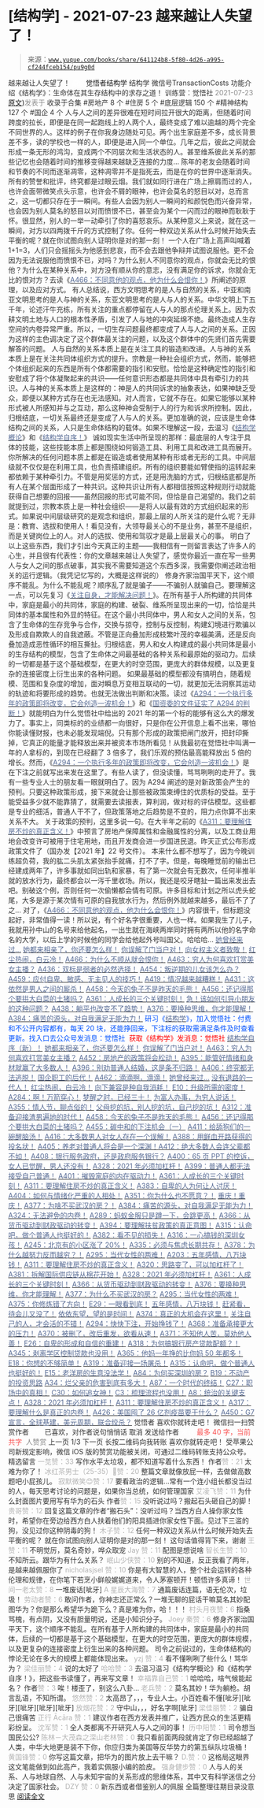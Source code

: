 # [结构学] - 2021-07-23 越来越让人失望了！

> 来源：[`www.yuque.com/books/share/641124b8-5f80-4d26-a995-cf244fceb154/pu9g0d`](https://www.yuque.com/books/share/641124b8-5f80-4d26-a995-cf244fceb154/pu9g0d)

<ne-p id="520f42f3293818f927861ebbd5b15da4_p_0" data-lake-id="520f42f3293818f927861ebbd5b15da4_p_0"><ne-text id="u077c73fd" style="color: rgb(51, 51, 51);">越来越让人失望了！</ne-text></ne-p> <ne-p id="7fbc25e7816afd4fba45cdf4a522d51b" data-lake-id="7fbc25e7816afd4fba45cdf4a522d51b"><ne-text id="ub4e7bd2e" ne-fontsize="12" style="color: rgb(255, 255, 255);">原创</ne-text><ne-text id="ue8087e86" ne-fontsize="14">觉悟者</ne-text><ne-text id="u89902bf0" ne-fontsize="14">结构学</ne-text></ne-p> <ne-p id="e838b4db1ab8c9786852d0ec0f37e653" data-lake-id="e838b4db1ab8c9786852d0ec0f37e653"><ne-text id="u81fac6a8" ne-fontsize="14" ne-bold="true" style="color: rgb(51, 51, 51);">结构学</ne-text></ne-p> <ne-p id="6af9263fb1b83bdccc9e257a2a38ea7b" data-lake-id="6af9263fb1b83bdccc9e257a2a38ea7b"><ne-text id="udb7ce56f" ne-fontsize="14" style="color: rgb(51, 51, 51);">微信号</ne-text><ne-text id="u9e2d9102" ne-fontsize="14" style="color: rgb(51, 51, 51);">TransactionCosts</ne-text></ne-p> <ne-p id="aa579e96a9d98c337a5b9fa19c9d303c" data-lake-id="aa579e96a9d98c337a5b9fa19c9d303c"><ne-text id="uf53570e0" ne-fontsize="14" style="color: rgb(51, 51, 51);">功能介绍</ne-text><ne-text id="u2eb5bdc8" ne-fontsize="14" style="color: rgb(51, 51, 51);">《结构学》：生命体在其生存结构中的求存之道！ 训练营：觉悟社</ne-text></ne-p> <ne-p id="b9c99da4c8c98f044b1ee27120464285" data-lake-id="b9c99da4c8c98f044b1ee27120464285"><ne-text id="ua2cb6716" style="color: rgb(140, 140, 140);">2021-07-23</ne-text>[<ne-text id="u37c8efe1" ne-fontsize="14">原文</ne-text>](https://mp.weixin.qq.com/s?__biz=MzIzMDYwOTM0Mg==&mid=2247486024&idx=1&sn=ffb48c7f5216adee07cc470fc944dabe&chksm=e8b19299dfc61b8f00ea837000ffd686c2a31d4a45259b72c75a6700db871f736ce6e8a97873#rd))<ne-text id="ucbbae7a6" ne-fontsize="14" style="color: rgb(140, 140, 140);">发表于</ne-text></ne-p> <ne-p id="2c2c5a0c17e19f524932113fe0fc8f82" data-lake-id="2c2c5a0c17e19f524932113fe0fc8f82"><ne-text id="u438197a4" style="color: rgb(51, 51, 51);">收录于合集</ne-text></ne-p> <ne-p id="7ed6dc0f1c719582f717f19abe50e2f6" data-lake-id="7ed6dc0f1c719582f717f19abe50e2f6"><ne-text id="ud14d9c10" style="color: rgb(51, 51, 51);">#房地产 8 个</ne-text></ne-p> <ne-p id="12af6099a83363247b811ada6a27ea3b" data-lake-id="12af6099a83363247b811ada6a27ea3b"><ne-text id="u72deb5b9" style="color: rgb(51, 51, 51);">#住房 5 个</ne-text></ne-p> <ne-p id="a4024ad177cb6a2977fd9a8b7b8801c9" data-lake-id="a4024ad177cb6a2977fd9a8b7b8801c9"><ne-text id="u37e363ba" style="color: rgb(51, 51, 51);">#底层逻辑 150 个</ne-text></ne-p> <ne-p id="3c55b529a984688f2f19e643088d1480" data-lake-id="3c55b529a984688f2f19e643088d1480"><ne-text id="u362614b5" style="color: rgb(51, 51, 51);">#精神结构 127 个</ne-text></ne-p> <ne-p id="d25995d9ee98e5f54e7d9daa4ad8c203" data-lake-id="d25995d9ee98e5f54e7d9daa4ad8c203"><ne-text id="u0c4cb160" style="color: rgb(51, 51, 51);">#国企 4 个</ne-text></ne-p> <ne-p id="1a25cee3adfff8738371a2fd1c1d845f" data-lake-id="1a25cee3adfff8738371a2fd1c1d845f"><ne-text id="uea71d81b" style="color: rgb(51, 51, 51);">人与人之间的差异很难在短时间拉开很大的距离，但随着时间跨度的拉长，即便是在同一起跑线上的人两个人，最终变成了难以逾越的两个完全不同世界的人。这样的例子在你我身边随处可见。两个出生家庭差不多，成长背景差不多，读的学校也一样的人，即便是进入同一个单位。几年之后，彼此之间就会形成一条无形的鸿沟，变成两个不同层次和生活状态的人。甚至维系彼此关系的那些记忆也会随着时间的推移变得越来越缺乏连接的力度…</ne-text></ne-p> <ne-p id="d135504f1447cd8f4bb62703d1a99f34" data-lake-id="d135504f1447cd8f4bb62703d1a99f34"><ne-text id="u96f649e1" style="color: rgb(51, 51, 51);">陈年的老友会随着时间和节奏的不同而逐渐凋零，这种凋零并不是指死去，而是在你的世界中逐渐消失。所有的赞誉和批评，终究都是过眼云烟。我们就如同行进在广场上擦肩而过的人，也许会面带微笑点头示意，也许会不屑的眼神，也许会莫名的怒目以对，总而言之，这一切都只存在于一瞬间。有些人会因为别人一瞬间的和颜悦色而兴奋异常，也会因为别人莫名的怒目以对而愤恨不已，甚至会为某个一闪而过的眼神而耿耿于怀。很显然，别人的一举一动牵引了你的喜怒哀乐。从某种意义上来说，就在这一瞬间，对方以四两拨千斤的方式控制了你。</ne-text><ne-text id="u53d411cf" ne-bold="true" style="color: rgb(51, 51, 51);">任何一种双边关系从什么时候开始失去平衡的呢？就在你试图向别人证明你是对的那一刻！</ne-text></ne-p> <ne-p id="7143fdf949cd593e1ce1f2f072119af7" data-lake-id="7143fdf949cd593e1ce1f2f072119af7"><ne-text id="u699b8316" style="color: rgb(51, 51, 51);">一个人在广场上高声叫喊着 1+1=3，人们只会摇摇头为他感到悲哀，而不会去跟他争辩并试图说服他。更不会因为无法说服他而愤恨不已，对吗？为什么别人不同意你的观点，你就会无比的恨他？为什么在某种关系中，对方没有顺从你的意志，没有满足你的诉求，你就会无比的恨对方？去读《</ne-text>[<ne-text id="uf25738d7" style="color: rgb(87, 107, 149);">A466：不同意他的观点，他为什么会恨你！</ne-text>](http://mp.weixin.qq.com/s?__biz=MzIzMDYwOTM0Mg==&mid=2247486017&idx=1&sn=c43fc42bef087329cbd30efe3cfac9c1&chksm=e8b19290dfc61b868ecab28cc923eaf39a3fa4af90166d41bdaeeab0cbb1c450f46963c7a537&scene=21#wechat_redirect)<ne-text id="u4336cc50" style="color: rgb(51, 51, 51);">》所阐述的原理，以及应对方式。</ne-text></ne-p> <ne-p id="868eba57b91a255a96262ab1856a5794" data-lake-id="868eba57b91a255a96262ab1856a5794"><ne-text id="u5673f28d" style="color: rgb(51, 51, 51);">有人总结说，西方文明思考的是人与自然的关系，中亚和南亚文明思考的是人与神的关系，东亚文明思考的是人与人的关系。中华文明上下五千年，论述汗牛充栋，所有关注的重点都停留在人与人的那点伦理关系上。因为农耕文明土地与人口的根本性矛盾，引发了人与地的冲突延绵不绝。最终造成人生存空间的内卷异常严重。所以，一切生存问题最终都变成了人与人之间的关系。正因为这样的主色调决定了这个群体最关注的问题，以及这个群体中的先贤们首先需要解答的问题。</ne-text></ne-p> <ne-p id="2e9c166d1c4f7bb428edd1139428ae87" data-lake-id="2e9c166d1c4f7bb428edd1139428ae87"><ne-text id="u0c1bac79" style="color: rgb(51, 51, 51);">人与自然的关系本质上是在关注工具的锻造和改进。人与神的关系本质上是在关注共同体组织方式的提升。宗教是一种社会组织方式，然而，能够把个体组织起来的东西是所有个体都需要的指引和安慰。恰恰是这种确定性的指引和安慰成了将个体凝聚起来的共识——任何意识形态都是共同体中具有牵引力的共识。人与神的关系本质上是这样的：神是人的共同诉求的抽象表达，如果神缺乏受众，即便以某种方式存在也无法感知。对人而言，它就不存在。如果它能够以某种形式被人所感知并与之互动，那么这种神会受制于人的行为和诉求所控制。因此，归根结底，一切关系最终还是变成了人与人的关系。更加准确的说，应该是生命体结构之间的关系，人只是生命体结构的载体。如果不理解这一段，去温习《</ne-text>[<ne-text id="u3482e758" style="color: rgb(87, 107, 149);">结构学概论</ne-text>](http://mp.weixin.qq.com/s?__biz=MzAxNDk1NjI2Mw==&mid=2247485167&idx=1&sn=d5e962eff4a8e9770c83bc87d19d07f3&chksm=9b8a2567acfdac7154f7a62996dca874e5d186b44f3d120dcb633760318788c42d304e325313&scene=21#wechat_redirect)<ne-text id="u334ccf80" style="color: rgb(51, 51, 51);">》和《</ne-text>[<ne-text id="u4842bb7e" style="color: rgb(87, 107, 149);">结构学自序！</ne-text>](http://mp.weixin.qq.com/s?__biz=MzIzMDYwOTM0Mg==&mid=2247485283&idx=1&sn=aa2b8554b8e5040f8f959636feaa06a3&chksm=e8b19fb2dfc616a430aa381b8da0815311244e694a69809cd92d0602ac34cfe5f1f419b3745e&scene=21#wechat_redirect)<ne-text id="ubabcb92b" style="color: rgb(51, 51, 51);">》</ne-text></ne-p> <ne-p id="37025500a3ef9bf0ff75e36e5b80948f" data-lake-id="37025500a3ef9bf0ff75e36e5b80948f"><ne-text id="ud72f816b" style="color: rgb(51, 51, 51);">诚如现实生活中所呈现的那样：最底层的人专注于具体的技能，这些技能本质上都是围绕如何锻造工具、利用工具和改进工具而展开。你所解决的任何问题本质上都是在锻造或者使用某种有形或者无形的工具。中间层级就不仅仅是在利用工具，也负责搭建组织。所有的组织要能如臂使指的运转起来都依赖于某种牵引力。不管是用奖惩的方式，还是用洗脑的方式，归根结底都是所有人在某个层面形成了一种共识。这种共识让所有人都相信按照这种规则行动就能获得自己想要的回报——虽然回报的形式可能不同，但恰是自己渴望的。我们之前就提到过，宗教本质上是一种社会组织——是将人以最有效的方式组织起来的形式。如果说中间层级研究的是观念和组织，那最上层的人所关注的是什么呢？无非是：教育、选拔和使用人！看见没有，大领导最关心的不是业务，甚至不是组织，而是关键岗位上的人。对人的选拔、使用和驾驭才是最上层最关心的事。</ne-text></ne-p> <ne-p id="d0ea059c59f6b2f9385bb508ae77e3ed" data-lake-id="d0ea059c59f6b2f9385bb508ae77e3ed"><ne-text id="ue16b2005" style="color: rgb(51, 51, 51);">明白了以上这些东西，我们才引出今天真正的主题——我相信有一则留言表达了许多人的心生，并且很有代表性：你的文章越来越让人失望了，感觉你最近一直在写一些男人与女人之间的那点破事，其实我不需要知道这个东西多深，我需要你阐述政治相关的运行逻辑。（我凭记忆写的，大概是这样说的）</ne-text></ne-p> <ne-p id="f0743968391ac5f8a5f0c3ca083c5127" data-lake-id="f0743968391ac5f8a5f0c3ca083c5127"><ne-text id="u8e39862f" style="color: rgb(51, 51, 51);">修身齐家治国平天下，这个顺序不能乱。为什么不能乱呢？顺序乱了就是骗子——不骗别人就骗自己。要理解这一点，可以先复习《</ne-text>[<ne-text id="u040818e5" style="color: rgb(87, 107, 149);">关注自身，才能解决问题！</ne-text>](http://mp.weixin.qq.com/s?__biz=MzA3ODI4NTY4OQ==&mid=2247483746&idx=1&sn=1d0f29dfdcfc36aedda51b8a3683d839&chksm=9f445f74a833d662794bdbd811aa462e9b32334ca04e5060ae2b3596b4e565882896bb9a1e96&scene=21#wechat_redirect)<ne-text id="u38426f75" style="color: rgb(51, 51, 51);">》。在所有基于人所构建的共同体中，家庭是最小的共同体，家庭的构建、破裂、维系所呈现出来的一切，恰恰是共同体的基本属性和外显的特征。在这个最小共同体中，男人和女人之间的关系，包含了生命体的生存竞争与合作，交换与掠夺，控制与反控制，构建幻境进行欺骗以及形成自欺欺人的自我遮蔽。不管是正向叠加形成枝繁叶茂的幸福美满，还是反向叠加造成恶性循环的相互撕扯。归根结底，男人和女人构建成的最小共同体是最小的生存结构的模型，包含了生命体之间最基础的各种关系和最原始的驱动力。后续的一切都是基于这个基础模型，在更大的时空范围，更庞大的群体规模，以及更复杂的连接密度上衍生出来的各种问题。</ne-text></ne-p> <ne-p id="a559d1dbd47ae59fbe1a8dbef5f93a7d" data-lake-id="a559d1dbd47ae59fbe1a8dbef5f93a7d"><ne-text id="ud98bc9c7" style="color: rgb(51, 51, 51);">如果最基础的模型都没有搞明白，随着规模、范围和复杂度的增加，面对瞬息万变相互联动的一切，就更加无法洞察其运动的轨迹和将要形成的趋势。也就无法做出判断和决策。读过《</ne-text>[<ne-text id="udaa05107" style="color: rgb(87, 107, 149);">A294：一个执行多年的政策即将改变，它会创造一波机会！</ne-text>](http://mp.weixin.qq.com/s?__biz=MzIzMDYwOTM0Mg==&mid=2247484849&idx=1&sn=5485cd1d6c511e883e25b0c7dd9e2e3e&chksm=e8b19d60dfc614764ffc8405dccf5b8120b31988f3c1cee74e384c06f0e39c3c81bef8263c3d&scene=21#wechat_redirect)<ne-text id="uee8a5d58" style="color: rgb(51, 51, 51);">》和《</ne-text>[<ne-text id="u2c176171" style="color: rgb(87, 107, 149);">国资委的文件证实了 A294 的判断！</ne-text>](http://mp.weixin.qq.com/s?__biz=MzIzMDYwOTM0Mg==&mid=2247484994&idx=1&sn=83c3c5b2335489f457b8e54e221af20e&chksm=e8b19e93dfc61785af473d8542a982e70bfc3f2c1a9837e105afba67f52e9b4f0f923e5e119f&scene=21#wechat_redirect)<ne-text id="u4dae46d2" style="color: rgb(51, 51, 51);">》就能明白为什么觉悟社中给出的 2021 年的第一个标的能够有这么大的爆发力了。事实上，同类标的的业绩都一向很好，只是你在公开信息上看不出来，哪怕你能读懂财报，也未必能发现端倪。只有那个形成的政策把闸门放开，把封印撕掉，它真正的能量才能释放出来并被资本市场所看见！从我最初在觉悟社中叫满一年的人拿标的，到现在已经翻了 3 倍多了，我们乐观的预估最高能释放出 5 倍的增长。然而，《</ne-text>[<ne-text id="ub1d164f8" style="color: rgb(87, 107, 149);">A294：一个执行多年的政策即将改变，它会创造一波机会！</ne-text>](http://mp.weixin.qq.com/s?__biz=MzIzMDYwOTM0Mg==&mid=2247484849&idx=1&sn=5485cd1d6c511e883e25b0c7dd9e2e3e&chksm=e8b19d60dfc614764ffc8405dccf5b8120b31988f3c1cee74e384c06f0e39c3c81bef8263c3d&scene=21#wechat_redirect)<ne-text id="u01e1469a" style="color: rgb(51, 51, 51);">》是在下注之前就写出来发在这里了。有些人读了，但没读懂，骂骂咧咧的走开了。我有一些专业人士的朋友看一眼就明白了。因为 A294 阐述的是对新政策会产生的预判。只要这种政策形成，接下来就会让那些被政策束缚住的优质标的受益。至于能受益多少就不能靠猜了，就需要去读报表，算利润，做对标的评估模型。这些都是专业的细活，普通人干不了，但政策落地之后趋势是不变的，阻力点你算不出来关系不大。</ne-text></ne-p> <ne-p id="54314631bca16b820eee6dc5b91f959a" data-lake-id="54314631bca16b820eee6dc5b91f959a"><ne-text id="u60b9456f" style="color: rgb(51, 51, 51);">关于政策的预判，这里多说一句。在大半年之前的《</ne-text>[<ne-text id="uda573ab3" style="color: rgb(87, 107, 149);">A311：要理解住房不炒的真正含义！</ne-text>](http://mp.weixin.qq.com/s?__biz=MzIzMDYwOTM0Mg==&mid=2247484959&idx=1&sn=090583ec50bfd9febec1de463c2672f6&chksm=e8b19ecedfc617d8629080f6745c8de013cfe875de26eef6767b2d5c10782650223ed15f807b&scene=21#wechat_redirect)<ne-text id="u31ea524a" style="color: rgb(51, 51, 51);">》中预言了房地产保障属性和金融属性的分离，以及工商业用地会改变许可被用于住宅用地，而且开发商会进一步国进民退。昨天正式公布形成政策文件了（国办发【2021 年】22 号文件）。</ne-text></ne-p> <ne-p id="f7abc07d8679288e4cc671b915eba9a8" data-lake-id="f7abc07d8679288e4cc671b915eba9a8"><ne-text id="u36daaebd" style="color: rgb(51, 51, 51);">本来什么都不想写了，因为今晚训练超负荷，我的肱二头肌太紧张抬手就痛，打不了字。但是，每晚睡觉前的输出已经建成两年了，许多事就如同出轨和家暴，有了第一次就会有无数次，任何半推半就的放水行为，最终都会以一泻千里收场。所以，我还是咬牙瞎扯一篇出来发出去吧。别破这个例，否则任何一次偷懒都会情有可原。许多目标和计划之所以虎头蛇尾，大多是源于某次情有可原的自我放水行为，然后例外就越来越多，最后不了了之…</ne-text></ne-p> <ne-p id="d332dbc35c6b64c29bc4696c7eb719d6" data-lake-id="d332dbc35c6b64c29bc4696c7eb719d6"><ne-text id="u39821d2d" style="color: rgb(51, 51, 51);">对了，《</ne-text>[<ne-text id="uf0ac8ca0" style="color: rgb(87, 107, 149);">A466：不同意他的观点，他为什么会恨你！</ne-text>](http://mp.weixin.qq.com/s?__biz=MzIzMDYwOTM0Mg==&mid=2247486017&idx=1&sn=c43fc42bef087329cbd30efe3cfac9c1&chksm=e8b19290dfc61b868ecab28cc923eaf39a3fa4af90166d41bdaeeab0cbb1c450f46963c7a537&scene=21#wechat_redirect)<ne-text id="ueaa4a59b" style="color: rgb(51, 51, 51);">》内容很干，但标题没起好，非常值得一读！所以说，有个好名字很重要，人也一样。如果我生了儿子，我就用孙中山的名号来给他起名，一出生就在海峡两岸同时拥有两所以他的名字命名的大学，以后上学的时候他的同学会给他起外号叫国父。哈哈哈…</ne-text></ne-p> <ne-p id="beb4be643e819584db84477fe91b4897" data-lake-id="beb4be643e819584db84477fe91b4897">[<ne-text id="u85a66801" ne-fontsize="13" style="color: rgb(87, 107, 149);">她曾经来过…</ne-text>](http://mp.weixin.qq.com/s?__biz=MzIzMDYwOTM0Mg==&mid=2247485952&idx=1&sn=34d55be594aab93b19679950b6ed5e71&chksm=e8b192d1dfc61bc755baa4666bf8ac2bdb2951685cc365029c18747e9bd694e78be2e6764413&scene=21#wechat_redirect)</ne-p> <ne-p id="4414a0f7c74ee60e27e1efba84d0ccae" data-lake-id="4414a0f7c74ee60e27e1efba84d0ccae">[<ne-text id="ua32c5407" ne-bold="true" style="color: rgb(87, 107, 149);">她都来相亲了，你还要怎么样！</ne-text>](http://mp.weixin.qq.com/s?__biz=MzAxNDk1NjI2Mw==&mid=2247486952&idx=1&sn=698aec6916d2eca5e758c25c4c634346&chksm=9b8a2e60acfda776b80a4f2f0d5c2fe4921fc821cdf029fa9d2fdc52fd708fc5a0b980d5d3d0&scene=21#wechat_redirect)</ne-p> <ne-p id="e9b94d4cba91b2e6fcbe4fbd212e764c" data-lake-id="e9b94d4cba91b2e6fcbe4fbd212e764c">[<ne-text id="u38e88314" ne-bold="true" style="color: rgb(87, 107, 149);">你误解了门当户对！</ne-text>](http://mp.weixin.qq.com/s?__biz=MzAxNDk1NjI2Mw==&mid=2247486972&idx=1&sn=374297ef4332b1dc1c96c6e2f10e3212&chksm=9b8a2e74acfda762739dd58bec2cabe8b8d44717705d356953b94089dacb9225f702d4f76b31&scene=21#wechat_redirect)</ne-p> <ne-p id="1bae91d5d6785a6f1a56fff0ba960da8" data-lake-id="1bae91d5d6785a6f1a56fff0ba960da8">[<ne-text id="uf0753c02" ne-fontsize="13" style="color: rgb(87, 107, 149);">向女权主义者致敬！</ne-text>](http://mp.weixin.qq.com/s?__biz=MzIzMDYwOTM0Mg==&mid=2247485914&idx=1&sn=cb260e0cec6b1e24661013278d412581&chksm=e8b1910bdfc6181d9f5f293493e2505dcec25647d0521d5ec62f92be5e32c04d0927583b6eb1&scene=21#wechat_redirect)</ne-p> <ne-p id="b403fe1be526316d8d29b538f773ecda" data-lake-id="b403fe1be526316d8d29b538f773ecda">[<ne-text id="u1944c582" ne-fontsize="13" ne-bold="true" style="color: rgb(87, 107, 149);">红尘热闹，白云冷！</ne-text>](http://mp.weixin.qq.com/s?__biz=MzAxNDk1NjI2Mw==&mid=2247486913&idx=1&sn=6b387c24eb6d5e30ed150e13eded77a1&chksm=9b8a2e49acfda75fdfcfe0a7770792cdd85568a9ecb1bd9b67508b29df853aaba08bf27356d5&scene=21#wechat_redirect)</ne-p> <ne-p id="1202252d915a5528c8403797a7b88be3" data-lake-id="1202252d915a5528c8403797a7b88be3">[<ne-text id="u93414525" style="color: rgb(87, 107, 149);">A466：为什么不顺从就会恨你！</ne-text>](http://mp.weixin.qq.com/s?__biz=MzIzMDYwOTM0Mg==&mid=2247486017&idx=1&sn=c43fc42bef087329cbd30efe3cfac9c1&chksm=e8b19290dfc61b868ecab28cc923eaf39a3fa4af90166d41bdaeeab0cbb1c450f46963c7a537&scene=21#wechat_redirect)</ne-p> <ne-p id="d5684ee67b605a16179ccfb538e9adb5" data-lake-id="d5684ee67b605a16179ccfb538e9adb5">[<ne-text id="u0752d006" style="color: rgb(87, 107, 149);">A463：穷人为何喜欢打赏美女主播？</ne-text>](http://mp.weixin.qq.com/s?__biz=MzAxNDk1NjI2Mw==&mid=2247486946&idx=1&sn=02b97e3edf41d8c369d0dcd8159b34a7&chksm=9b8a2e6aacfda77c923267d9e850b21a4aa0060b4e386c39c31396d4368568819f5d8fe1b293&scene=21#wechat_redirect)</ne-p> <ne-p id="58d2e6efe6f6d672470fb1e8fa493eb4" data-lake-id="58d2e6efe6f6d672470fb1e8fa493eb4">[<ne-text id="u2458aef8" ne-bold="true" style="color: rgb(87, 107, 149);">A436：双标是弱者的必然选择！</ne-text>](http://mp.weixin.qq.com/s?__biz=MzIzMDYwOTM0Mg==&mid=2247485909&idx=1&sn=c64a96a6f11c7ff756ce005441035200&chksm=e8b19104dfc61812546950789d22fe83ba04b34c72337fb6dc6041ec4dfa6c2c9ec3005f80c5&scene=21#wechat_redirect)</ne-p> <ne-p id="4e9e4643dbf778c507223f073f687ac5" data-lake-id="4e9e4643dbf778c507223f073f687ac5">[<ne-text id="u100a2591" ne-bold="true" style="color: rgb(87, 107, 149);">A454：叛逆期的儿女该怎么办？</ne-text>](http://mp.weixin.qq.com/s?__biz=MzIzMDYwOTM0Mg==&mid=2247485905&idx=1&sn=5bc216c1efbdd63a5427f2e8f14a05aa&chksm=e8b19100dfc61816cac6fa6803bd12ed6e4b5b17b041fe881287977fe3d5777be9be650b1929&scene=21#wechat_redirect)</ne-p> <ne-p id="ea0b8c5c8951e96b1cebc119990b2818" data-lake-id="ea0b8c5c8951e96b1cebc119990b2818">[<ne-text id="u27f8a294" ne-fontsize="13" ne-bold="true" style="color: rgb(87, 107, 149);">A459：应付自卑、敏感、无主见人的技巧！</ne-text>](http://mp.weixin.qq.com/s?__biz=MzIzMDYwOTM0Mg==&mid=2247485964&idx=1&sn=26abacda930c0736198fcda6a29a4124&chksm=e8b192dddfc61bcb5067afda3e3d8c0b18c348dfd479d26e44565e5ae9850495e82ca755e0dc&scene=21#wechat_redirect)</ne-p> <ne-p id="f3c8f233c6ecd66de8ff7d342698c5f3" data-lake-id="f3c8f233c6ecd66de8ff7d342698c5f3">[<ne-text id="u381aa099" ne-fontsize="13" style="color: rgb(87, 107, 149);">A419：情况越来越糟糕！</ne-text>](http://mp.weixin.qq.com/s?__biz=MzIzMDYwOTM0Mg==&mid=2247485954&idx=1&sn=02ce447f756e9f2f6490890b11195837&chksm=e8b192d3dfc61bc509b829e30d93bde856f3088da6b08842eadada030a821f72d4c50400214e&scene=21#wechat_redirect)</ne-p> <ne-p id="36bdbd2e1044568c44a5cdfdd2b56fb5" data-lake-id="36bdbd2e1044568c44a5cdfdd2b56fb5">[<ne-text id="u0c856fcd" ne-fontsize="13" style="color: rgb(87, 107, 149);">A431：这依然是男人之间的厮杀！</ne-text>](http://mp.weixin.qq.com/s?__biz=MzIzMDYwOTM0Mg==&mid=2247485701&idx=1&sn=571c99a3870dffc7743e8eef31f21412&chksm=e8b191d4dfc618c29429d8a6ed6d0b9e7a8f0b9224aa332f9c996f4869c95ef44aabf3896670&scene=21#wechat_redirect)</ne-p> <ne-p id="178691512668643b99cb6560174be587" data-lake-id="178691512668643b99cb6560174be587">[<ne-text id="u6f82e792" ne-fontsize="13" style="color: rgb(87, 107, 149);">A458：今天的兔子不是昨天的毛熊！</ne-text>](http://mp.weixin.qq.com/s?__biz=MzIzMDYwOTM0Mg==&mid=2247485945&idx=1&sn=e575799e1d693147593aca2220da1ab8&chksm=e8b19128dfc6183eb8468a4f462cf4612c11b8770de4b4f21a3978873eafc06e5e1e789db5d4&scene=21#wechat_redirect)</ne-p> <ne-p id="4e706c25be53a169469bc49fc8f16aa7" data-lake-id="4e706c25be53a169469bc49fc8f16aa7">[<ne-text id="u1de1e90f" ne-fontsize="13" style="color: rgb(87, 107, 149);">A456：还记得那个要拱大白菜的土猪吗？</ne-text>](http://mp.weixin.qq.com/s?__biz=MzIzMDYwOTM0Mg==&mid=2247485924&idx=1&sn=b45719fc6478b23aed980b6a6247c001&chksm=e8b19135dfc61823995ba6365171503f43240830eb72900ab37722e8c862dca2e474964d3573&scene=21#wechat_redirect)</ne-p> <ne-p id="90f51a2e8a069b200042f82f91863a20" data-lake-id="90f51a2e8a069b200042f82f91863a20">[<ne-text id="u70d3bd81" ne-fontsize="13" style="color: rgb(87, 107, 149);">A361：人成长的三个关键时刻！</ne-text>](http://mp.weixin.qq.com/s?__biz=MzIzMDYwOTM0Mg==&mid=2247485321&idx=1&sn=54e54e0b0cf78b3b58fb0bf17a1530fd&chksm=e8b19f58dfc6164e8e99c69f0cd7e900c07daf2313aae9d72766ec6ab6c109bdbecac613508a&scene=21#wechat_redirect)</ne-p> <ne-p id="65ff724b6331a609cbb79bb720deb82d" data-lake-id="65ff724b6331a609cbb79bb720deb82d">[<ne-text id="u478fcc7a" ne-fontsize="13" style="color: rgb(87, 107, 149);">急！该如何引导小朋友的这种问题？</ne-text>](http://mp.weixin.qq.com/s?__biz=MzIzMDYwOTM0Mg==&mid=2247485765&idx=1&sn=484dfcac75988fc41c1cc24c61986672&chksm=e8b19194dfc618829ee497890ec7e6e9eaaf0ab09472d2a8fae77940f45a093787e05feb2e12&scene=21#wechat_redirect)</ne-p> <ne-p id="61d20cf9f9ca2630df8833e2f6949777" data-lake-id="61d20cf9f9ca2630df8833e2f6949777">[<ne-text id="u62a0fc5f" ne-fontsize="13" style="color: rgb(87, 107, 149);">A438：躺平也改变不了趋势！</ne-text>](http://mp.weixin.qq.com/s?__biz=MzIzMDYwOTM0Mg==&mid=2247485741&idx=1&sn=4bf64e053a2548715f7fb81cf973ee72&chksm=e8b191fcdfc618ea8427f2c46f7ec4bf26efa65780bcdee6666dc8ed6125843d4c3c0b8d2bf1&scene=21#wechat_redirect)</ne-p> <ne-p id="87065a4a5ec73320f939b1fb7ffe6fed" data-lake-id="87065a4a5ec73320f939b1fb7ffe6fed">[<ne-text id="udf0ef019" style="color: rgb(87, 107, 149);">A376：要换种思维，你才能理解！</ne-text>](http://mp.weixin.qq.com/s?__biz=MzAxNDk1NjI2Mw==&mid=2247486529&idx=1&sn=3a50ada30a5ae0448d686c6a0c809919&chksm=9b8a2fc9acfda6df5e9243deb6e9df9a7cc0912eabd0a9c00322d42ed4c25c2daedc8de6b6ca&scene=21#wechat_redirect)</ne-p> <ne-p id="0c2cc3185f1d53af5f7d4da1af512629" data-lake-id="0c2cc3185f1d53af5f7d4da1af512629">[<ne-text id="ubd8ee8eb" style="color: rgb(87, 107, 149);">A384：痛苦的源头，对自我满足无能为力！</ne-text>](http://mp.weixin.qq.com/s?__biz=MzIzMDYwOTM0Mg==&mid=2247485456&idx=1&sn=68f53a8afad59347555fb2a7f0383953&chksm=e8b190c1dfc619d73e1eea34e84940f31dd3d1e9b21c248da1ee705337e5225f583a20145cf2&scene=21#wechat_redirect)</ne-p> <ne-p id="97b7772e2ca5408fc8d2cc390f12710f" data-lake-id="97b7772e2ca5408fc8d2cc390f12710f"><ne-text id="u5503e825" ne-bold="true" style="color: rgb(0, 82, 255);">研习《</ne-text>[<ne-text id="u36b8030f" ne-bold="true" style="color: rgb(87, 107, 149);">结构学</ne-text>](https://mp.weixin.qq.com/mp/appmsgalbum?action=getalbum&album_id=1318317199878225920&__biz=MzAxNDk1NjI2Mw==#wechat_redirect)<ne-text id="ub202191f" ne-bold="true" style="color: rgb(0, 82, 255);">》，加入觉悟社：付费和不公开内容都有，每天 20 块，还能挣回来，下注标的获取需满足条件及时查看更新。</ne-text><ne-text id="ua9f8bdfb" style="color: rgb(0, 82, 255);">找入口去公众号发消息：觉悟社 </ne-text></ne-p> <ne-p id="fa5c5a19fb5e076e362e7eaa67c83bfd" data-lake-id="fa5c5a19fb5e076e362e7eaa67c83bfd"><ne-text id="uf06ae6f1" ne-fontsize="13" style="color: rgb(255, 0, 0);">获取《结构学》发消息</ne-text><ne-text id="u70f002d8" ne-fontsize="13" ne-bold="true" style="color: rgb(255, 0, 0);">：觉悟社</ne-text></ne-p>  <ne-p id="537bf97726f3c3876ce065ccd7b5458b" data-lake-id="537bf97726f3c3876ce065ccd7b5458b"><ne-card data-card-name="image" data-card-type="inline" id="oyPKQ" ne-fontsize="13" data-event-boundary="card" style="color: rgb(53, 53, 53);"><ne-p id="89016ad115040f365d1e59815c49c5d2" data-lake-id="89016ad115040f365d1e59815c49c5d2">[<ne-text id="uc1df7db1" ne-fontsize="13" ne-bold="true" style="color: rgb(87, 107, 149);">结构学自序（新）！</ne-text>](http://mp.weixin.qq.com/s?__biz=MzIzMDYwOTM0Mg==&mid=2247485283&idx=1&sn=aa2b8554b8e5040f8f959636feaa06a3&chksm=e8b19fb2dfc616a430aa381b8da0815311244e694a69809cd92d0602ac34cfe5f1f419b3745e&scene=21#wechat_redirect)</ne-p> <ne-p id="b092ed16779e767616e877a83960f8aa" data-lake-id="b092ed16779e767616e877a83960f8aa">[<ne-text id="ucfb8d903" ne-bold="true" style="color: rgb(87, 107, 149);">她都来相亲了，你还要怎么样！</ne-text>](http://mp.weixin.qq.com/s?__biz=MzAxNDk1NjI2Mw==&mid=2247486952&idx=1&sn=698aec6916d2eca5e758c25c4c634346&chksm=9b8a2e60acfda776b80a4f2f0d5c2fe4921fc821cdf029fa9d2fdc52fd708fc5a0b980d5d3d0&scene=21#wechat_redirect)</ne-p> <ne-p id="bb171ba4b9c32fa2c7804fcf3910cecf" data-lake-id="bb171ba4b9c32fa2c7804fcf3910cecf">[<ne-text id="uc7acd56a" ne-bold="true" style="color: rgb(87, 107, 149);">你误解了门当户对！</ne-text>](http://mp.weixin.qq.com/s?__biz=MzAxNDk1NjI2Mw==&mid=2247486972&idx=1&sn=374297ef4332b1dc1c96c6e2f10e3212&chksm=9b8a2e74acfda762739dd58bec2cabe8b8d44717705d356953b94089dacb9225f702d4f76b31&scene=21#wechat_redirect)</ne-p> <ne-p id="f5b22a1c721efbd8ea08ea93ee13f63a" data-lake-id="f5b22a1c721efbd8ea08ea93ee13f63a">[<ne-text id="udfb6886b" style="color: rgb(87, 107, 149);">A463：穷人为何喜欢打赏美女主播？</ne-text>](http://mp.weixin.qq.com/s?__biz=MzAxNDk1NjI2Mw==&mid=2247486946&idx=1&sn=02b97e3edf41d8c369d0dcd8159b34a7&chksm=9b8a2e6aacfda77c923267d9e850b21a4aa0060b4e386c39c31396d4368568819f5d8fe1b293&scene=21#wechat_redirect)</ne-p> <ne-p id="0666acf00b98395ffa4a3922f5a7c611" data-lake-id="0666acf00b98395ffa4a3922f5a7c611">[<ne-text id="u1a0f4b29" ne-bold="true" style="color: rgb(87, 107, 149);">A452：房地产的政策将会松动！</ne-text>](http://mp.weixin.qq.com/s?__biz=MzIzMDYwOTM0Mg==&mid=2247485878&idx=1&sn=4734a99c9336a27d5f802e5ba2495648&chksm=e8b19167dfc618718c2197c8c2b5ad15d0750193a5007806c490b9daf505f1b36f08c5f4d574&scene=21#wechat_redirect)</ne-p> <ne-p id="4aa74c6d713873e5033b1ff952e62dc0" data-lake-id="4aa74c6d713873e5033b1ff952e62dc0">[<ne-text id="ua36958bc" ne-bold="true" style="color: rgb(87, 107, 149);">A395：能管好情绪和身材就赢了大多数人！</ne-text>](http://mp.weixin.qq.com/s?__biz=MzIzMDYwOTM0Mg==&mid=2247485513&idx=1&sn=1d5d250c1e4db7d1b6d3072e559b4426&chksm=e8b19098dfc6198e415af60c0ba7dfa61e698a502a658c26205b2289bbd2e33502a77154c9a8&scene=21#wechat_redirect)</ne-p> <ne-p id="00f98ca2a78e1be031f04976786f52b6" data-lake-id="00f98ca2a78e1be031f04976786f52b6">[<ne-text id="ub28de4aa" ne-bold="true" style="color: rgb(87, 107, 149);">A396：别劝普通人结婚，这是条不归路！</ne-text>](http://mp.weixin.qq.com/s?__biz=MzIzMDYwOTM0Mg==&mid=2247485522&idx=1&sn=1ca0fbcf611840709338762d9b0740ad&chksm=e8b19083dfc61995e3d3342df95fafc121489a87589d719130dd832142d3680bd4ee07ad2d44&scene=21#wechat_redirect)</ne-p> <ne-p id="351c304b78ed78da60e562c0819d7324" data-lake-id="351c304b78ed78da60e562c0819d7324">[<ne-text id="u913c10cb" ne-bold="true" style="color: rgb(87, 107, 149);">A406：终究都无法逃脱！</ne-text>](http://mp.weixin.qq.com/s?__biz=MzAxNDk1NjI2Mw==&mid=2247486637&idx=1&sn=b039f9b804c1c7a9ff0c690b5f0f5815&chksm=9b8a2f25acfda63339e1d8f8e91d9fcb740e8140576bd6a4a23aea0d031bfc7d207455a5446d&scene=21#wechat_redirect)</ne-p> <ne-p id="d788fb9c311f8ea893d0a076f09521cc" data-lake-id="d788fb9c311f8ea893d0a076f09521cc">[<ne-text id="ub75cdb8a" style="color: rgb(87, 107, 149);">国企职工的后代！</ne-text>](http://mp.weixin.qq.com/s?__biz=MzIzMDYwOTM0Mg==&mid=2247485992&idx=1&sn=feee2c96a03d19b3d09ef26a4c773d67&chksm=e8b192f9dfc61befac7603d46f65577b559005a32b0f34f6cdd7581c9cac760f8f93cdd78da1&scene=21#wechat_redirect)</ne-p> <ne-p id="c7dfe20b46d8093c861872ff90838c3b" data-lake-id="c7dfe20b46d8093c861872ff90838c3b">[<ne-text id="u009612f4" style="color: rgb(87, 107, 149);">A462：滴滴啊，滴滴！</ne-text>](http://mp.weixin.qq.com/s?__biz=MzIzMDYwOTM0Mg==&mid=2247485987&idx=1&sn=b148f4fdd1b8e4c5a6adb9d8ee37eb07&chksm=e8b192f2dfc61be45f8f6378c8a11a241ae609bc3afbc389d32df451c5f0e562ba590bcee88f&scene=21#wechat_redirect)</ne-p> <ne-p id="b4964c694e2487dbd5528c1904208a62" data-lake-id="b4964c694e2487dbd5528c1904208a62">[<ne-text id="ufeffcb7b" style="color: rgb(87, 107, 149);">她曾经来过…</ne-text>](http://mp.weixin.qq.com/s?__biz=MzIzMDYwOTM0Mg==&mid=2247485952&idx=1&sn=34d55be594aab93b19679950b6ed5e71&chksm=e8b192d1dfc61bc755baa4666bf8ac2bdb2951685cc365029c18747e9bd694e78be2e6764413&scene=21#wechat_redirect)</ne-p> <ne-p id="dc89050dc8dffe991203c5da9eb3a335" data-lake-id="dc89050dc8dffe991203c5da9eb3a335">[<ne-text id="u7186a24e" style="color: rgb(87, 107, 149);">没有退路的一代人！</ne-text>](http://mp.weixin.qq.com/s?__biz=MzAxNDk1NjI2Mw==&mid=2247486533&idx=1&sn=a0d5cce0656aad467148e0642eb85a00&chksm=9b8a2fcdacfda6db79857186e953a089baf1fb678b2b071cf101c5a26e7fb9768474c94243ca&scene=21#wechat_redirect)</ne-p> <ne-p id="0b54a50f47d4ced853eecdcf2a6e110c" data-lake-id="0b54a50f47d4ced853eecdcf2a6e110c">[<ne-text id="u58077de1" style="color: rgb(87, 107, 149);">红尘热闹，白云冷！</ne-text>](http://mp.weixin.qq.com/s?__biz=MzIzMDYwOTM0Mg==&mid=2247485933&idx=1&sn=4af8cce96455187fa44766d7ebc13564&chksm=e8b1913cdfc6182a4c8b93420cc1ebd02213e3404a8011d657068812a5709db7f5ec7a4463a3&scene=21#wechat_redirect)</ne-p> <ne-p id="d425e95ef58036e5cbaee2270f6e667a" data-lake-id="d425e95ef58036e5cbaee2270f6e667a">[<ne-text id="u6d6c0bb0" style="color: rgb(87, 107, 149);">向下兼容是种自我消耗！</ne-text>](http://mp.weixin.qq.com/s?__biz=MzAxNDk1NjI2Mw==&mid=2247486535&idx=1&sn=e87304f3a33f1cd0425186362901eb04&chksm=9b8a2fcfacfda6d92af7f3b026ef129368c01361e40f2db3be32500a1e68fb99f1f35ec22a6b&scene=21#wechat_redirect)</ne-p> <ne-p id="785b34e3f612f2d32068aae8376491e4" data-lake-id="785b34e3f612f2d32068aae8376491e4">[<ne-text id="ucd982d55" ne-bold="true" style="color: rgb(87, 107, 149);">E10：升级所需的密度！</ne-text>](http://mp.weixin.qq.com/s?__biz=MzAxNDk1NjI2Mw==&mid=2247485337&idx=1&sn=e93780b3d10de5b467e71f326eb12838&chksm=9b8a2411acfdad07d858079223ba3eda77fe88caa8d769030eb67c15f5511fab584f8d1244ca&scene=21#wechat_redirect)</ne-p> <ne-p id="9198afa175730c18b5cc06b42e89a65a" data-lake-id="9198afa175730c18b5cc06b42e89a65a">[<ne-text id="u47412032" ne-bold="true" style="color: rgb(87, 107, 149);">A284：啊！万箭穿心！</ne-text>](http://mp.weixin.qq.com/s?__biz=MzAxNDk1NjI2Mw==&mid=2247486135&idx=1&sn=e950149b9b9147e9199cfc6093605950&chksm=9b8a293facfda029419b911d4b4fa91c73bbaf695b206df2cf15124d843f4bf4b80673baa394&scene=21#wechat_redirect)</ne-p> <ne-p id="c52c949b966f1afbd9096062f451391a" data-lake-id="c52c949b966f1afbd9096062f451391a">[<ne-text id="u263339b5" ne-bold="true" style="color: rgb(87, 107, 149);">梦醒之时，已经三十！</ne-text>](http://mp.weixin.qq.com/s?__biz=MzIzMDYwOTM0Mg==&mid=2247484378&idx=1&sn=e3a058584a13d7a5267315113964280d&chksm=e8b19b0bdfc6121df4af4b77d2d826fd0f4132ccfdee48132ce8cf86eb1ba45b898be83d1dc7&scene=21#wechat_redirect)</ne-p> <ne-p id="b3b343735ecd64e64973242216f722f3" data-lake-id="b3b343735ecd64e64973242216f722f3">[<ne-text id="u4d399561" style="color: rgb(87, 107, 149);">为富人办事，为穷人说话！</ne-text>](http://mp.weixin.qq.com/s?__biz=MzIzMDYwOTM0Mg==&mid=2247484462&idx=1&sn=195ebab17907fba73c69ae7a11bc40ad&chksm=e8b19cffdfc615e9b2f88327d492813afa3656859f4d67a6d831ac1cf684a54b760a8b8edcd6&scene=21#wechat_redirect)</ne-p> <ne-p id="2a5990aff6f208aab09ae1456cf136ed" data-lake-id="2a5990aff6f208aab09ae1456cf136ed">[<ne-text id="u0b45bf18" ne-bold="true" style="color: rgb(87, 107, 149);">A355：情人节，聊点俗的！</ne-text>](http://mp.weixin.qq.com/s?__biz=MzAxNDk1NjI2Mw==&mid=2247486442&idx=1&sn=2ed76ec8cb69dfe51023fb4f426eeb51&chksm=9b8a2862acfda17469215d16d6bfa7210211dfb0cf4418774fc0ea014de0f6184c9b01b82f70&scene=21#wechat_redirect)</ne-p> <ne-p id="23527d3701e5c6bf7a6eaf71c07c8a0b" data-lake-id="23527d3701e5c6bf7a6eaf71c07c8a0b">[<ne-text id="u1c439c83" ne-bold="true" style="color: rgb(87, 107, 149);">父母挖的坑，别人挖的坑，自己挖的坑！</ne-text>](http://mp.weixin.qq.com/s?__biz=MzAxNDk1NjI2Mw==&mid=2247486426&idx=1&sn=8707934ad2fe2f8017d6b7810fd61c17&chksm=9b8a2852acfda1441fded7bab2456dd2493073ad3e5d541e1080d1739879b86c25a3a61df79a&scene=21#wechat_redirect)</ne-p> <ne-p id="8a610e8b898a8514f07e4892b1d49655" data-lake-id="8a610e8b898a8514f07e4892b1d49655">[<ne-text id="u596923ef" ne-bold="true" style="color: rgb(87, 107, 149);">A312：准备迎接渣男遍地的时代！</ne-text>](http://mp.weixin.qq.com/s?__biz=MzAxNDk1NjI2Mw==&mid=2247486258&idx=1&sn=b0520193c2edddabe9eea73a102f0455&chksm=9b8a28baacfda1ac0e54d4268851a8be02c935fd7006b3d527d27be12be8db176322294894dc&scene=21#wechat_redirect)</ne-p> <ne-p id="a02d927cacc1d59a5fb0a22567c0f5e9" data-lake-id="a02d927cacc1d59a5fb0a22567c0f5e9">[<ne-text id="u60f37d50" ne-bold="true" style="color: rgb(87, 107, 149);">A458：今天的兔子不是昨天的毛熊！</ne-text>](http://mp.weixin.qq.com/s?__biz=MzIzMDYwOTM0Mg==&mid=2247485945&idx=1&sn=e575799e1d693147593aca2220da1ab8&chksm=e8b19128dfc6183eb8468a4f462cf4612c11b8770de4b4f21a3978873eafc06e5e1e789db5d4&scene=21#wechat_redirect)</ne-p> <ne-p id="c7785c4b7aab0628eff9ae507413446c" data-lake-id="c7785c4b7aab0628eff9ae507413446c">[<ne-text id="u82ad0c25" ne-bold="true" style="color: rgb(87, 107, 149);">A456：还记得那个要拱大白菜的土猪吗？</ne-text>](http://mp.weixin.qq.com/s?__biz=MzIzMDYwOTM0Mg==&mid=2247485924&idx=1&sn=b45719fc6478b23aed980b6a6247c001&chksm=e8b19135dfc61823995ba6365171503f43240830eb72900ab37722e8c862dca2e474964d3573&scene=21#wechat_redirect)</ne-p> <ne-p id="a9d61b729ebaf227c9d649ae8cf9a9fa" data-lake-id="a9d61b729ebaf227c9d649ae8cf9a9fa">[<ne-text id="uc2b2f708" ne-bold="true" style="color: rgb(87, 107, 149);">A455：碳中和的下注机会（一）</ne-text>](http://mp.weixin.qq.com/s?__biz=MzIzMDYwOTM0Mg==&mid=2247485919&idx=1&sn=d22bc163774f121a3160c796b79c6e08&chksm=e8b1910edfc61818826929c8e3c58a2edb1e0b113dbda69b8d69d154b36814292142f6602b56&scene=21#wechat_redirect)</ne-p> <ne-p id="36b7e5b0d7ddf2d53f845b8b8aed266d" data-lake-id="36b7e5b0d7ddf2d53f845b8b8aed266d">[<ne-text id="u9483ed78" ne-bold="true" style="color: rgb(87, 107, 149);">A411：给舔狗们的一碗醒脑汤！</ne-text>](http://mp.weixin.qq.com/s?__biz=MzIzMDYwOTM0Mg==&mid=2247485578&idx=1&sn=4c1d6ceb83cfe3026bd4ea0a647ee09b&chksm=e8b1905bdfc6194dd390ab83adb8b4b84d90d56c9dcc172ef89e818cc81d5f8ae29e0e19364b&scene=21#wechat_redirect)</ne-p> <ne-p id="9606ae3cf91c65739eb82bad53df2800" data-lake-id="9606ae3cf91c65739eb82bad53df2800">[<ne-text id="u0ac8cc25" ne-bold="true" style="color: rgb(87, 107, 149);">A416：大多数男人对女人存在一个误解！</ne-text>](http://mp.weixin.qq.com/s?__biz=MzIzMDYwOTM0Mg==&mid=2247485628&idx=1&sn=80723cca31f80ad3392d510361352789&chksm=e8b1906ddfc6197bfee4ffca459efcb4ac2cdae12ca2191cdcfe476a5ee462a905012b58c2aa&scene=21#wechat_redirect)</ne-p> <ne-p id="a57f6cfb43f3eab754a3574e7a6955ed" data-lake-id="a57f6cfb43f3eab754a3574e7a6955ed">[<ne-text id="uff4cbce9" style="color: rgb(87, 107, 149);">A388：用鲜血开路获得的投名状！</ne-text>](http://mp.weixin.qq.com/s?__biz=MzIzMDYwOTM0Mg==&mid=2247485591&idx=1&sn=a8443453e3caf1f201006eeec8e6e539&chksm=e8b19046dfc61950e63e29bb93049ce90b3228913e9ecee99a2f01b8fdda7cd8966a054241a9&scene=21#wechat_redirect)</ne-p> <ne-p id="dd3ed5dee42d0793b704623a66a65b33" data-lake-id="dd3ed5dee42d0793b704623a66a65b33">[<ne-text id="ued1dec67" style="color: rgb(87, 107, 149);">A405：养老对普通人将会是一个深渊！</ne-text>](http://mp.weixin.qq.com/s?__biz=MzIzMDYwOTM0Mg==&mid=2247485587&idx=1&sn=f00402b3fdc5062ee5c5382295ac4dcb&chksm=e8b19042dfc619546bf0a0905d2733d900b7594f1564f1fa7528399053b93dc53f4d14c009fb&scene=21#wechat_redirect)[<ne-text id="u20abff69" ne-bold="true" style="color: rgb(87, 107, 149);">A412：绝大多数人会连父辈都不如！</ne-text>](http://mp.weixin.qq.com/s?__biz=MzIzMDYwOTM0Mg==&mid=2247485583&idx=1&sn=b2e8225541c746b6ef86109a5979b226&chksm=e8b1905edfc61948b309b792363d443ffd85874ca1628ef16059a3a3dbe26f2414ade7e877b7&scene=21#wechat_redirect)</ne-p> <ne-p id="0099b7d4ddfebf96496a36cddab71f7e" data-lake-id="0099b7d4ddfebf96496a36cddab71f7e">[<ne-text id="u556aa63d" ne-bold="true" style="color: rgb(87, 107, 149);">A408：银行服务政府，还是政府服务银行？</ne-text>](http://mp.weixin.qq.com/s?__biz=MzIzMDYwOTM0Mg==&mid=2247485566&idx=1&sn=b2f8e7b1e23373d274e85d7cc07742e8&chksm=e8b190afdfc619b91c650812d3dd523bd26305e4d1913d93b60c97e89a7f85a132318af2eb7a&scene=21#wechat_redirect)</ne-p> <ne-p id="a78ad11ddcd4102756a03a3d48237aab" data-lake-id="a78ad11ddcd4102756a03a3d48237aab">[<ne-text id="u7f18efad" style="color: rgb(87, 107, 149);">A400：65 页 PPT 的控诉，女人已觉醒，男人还没有！</ne-text>](http://mp.weixin.qq.com/s?__biz=MzAxNDk1NjI2Mw==&mid=2247486616&idx=1&sn=137b4c0331b70800453c348e696ddc0e&chksm=9b8a2f10acfda6062c41e5bd66c3df597325b7278638f7c392e1d4420ac031894b3f4fae7d3f&scene=21#wechat_redirect)</ne-p> <ne-p id="cd2d62517813a7631acb29f403408e78" data-lake-id="cd2d62517813a7631acb29f403408e78">[<ne-text id="u1443784f" ne-bold="true" style="color: rgb(87, 107, 149);">A328：2021 年必须加杠杆！</ne-text>](http://mp.weixin.qq.com/s?__biz=MzIzMDYwOTM0Mg==&mid=2247485087&idx=1&sn=24d72f6a71bddb8954a03be5db246538&chksm=e8b19e4edfc617587a8ae645885a89ab8c3c6f67730a026d9c7c9a94ab3051ca480302147fc0&scene=21#wechat_redirect)</ne-p> <ne-p id="1cb83217c5f46db004f196a118b16805" data-lake-id="1cb83217c5f46db004f196a118b16805">[<ne-text id="u319f9cc2" ne-bold="true" style="color: rgb(87, 107, 149);">A399：普通人都无法接受自己普通！</ne-text>](http://mp.weixin.qq.com/s?__biz=MzIzMDYwOTM0Mg==&mid=2247485532&idx=1&sn=d2766bad0b8aa0bd62dec3e5683962d6&chksm=e8b1908ddfc6199b207488a06e91893fba88232ed95b68b39be4b4e37f7f64da36ec946c17d7&scene=21#wechat_redirect)</ne-p> <ne-p id="8a8715e708389e9c72028ae335687084" data-lake-id="8a8715e708389e9c72028ae335687084">[<ne-text id="ua21712d3" ne-bold="true" style="color: rgb(87, 107, 149);">A401：摧毁家庭的内在驱动力！</ne-text>](http://mp.weixin.qq.com/s?__biz=MzIzMDYwOTM0Mg==&mid=2247485539&idx=1&sn=fcaf71f3968154e6125005c1334d6b59&chksm=e8b190b2dfc619a41aa5740d347fb5a26dccbf7fba8a2c9a543626c2103defaab0a19ccfe3f2&scene=21#wechat_redirect)</ne-p> <ne-p id="19c0431606325bd24ce63dee21d81d3f" data-lake-id="19c0431606325bd24ce63dee21d81d3f">[<ne-text id="uc18c6e4c" ne-bold="true" style="color: rgb(87, 107, 149);">A361：人成长的三个关键时刻！</ne-text>](http://mp.weixin.qq.com/s?__biz=MzAxNDk1NjI2Mw==&mid=2247486472&idx=1&sn=8b46d73659ff81e3d7bd544e1718a94f&chksm=9b8a2f80acfda69601b059cb0180f8841eda098200c32c84ad6430bb8fbe33a9021fa7890344&scene=21#wechat_redirect)</ne-p> <ne-p id="990983964d231b33b5f9fbe16af1c604" data-lake-id="990983964d231b33b5f9fbe16af1c604">[<ne-text id="u66ba4d37" ne-bold="true" style="color: rgb(87, 107, 149);">A311：要理解住房不炒的真正含义！</ne-text>](http://mp.weixin.qq.com/s?__biz=MzIzMDYwOTM0Mg==&mid=2247484959&idx=1&sn=090583ec50bfd9febec1de463c2672f6&chksm=e8b19ecedfc617d8629080f6745c8de013cfe875de26eef6767b2d5c10782650223ed15f807b&scene=21#wechat_redirect)</ne-p> <ne-p id="c62732646d2e2fff9b8cc96f67f6a70f" data-lake-id="c62732646d2e2fff9b8cc96f67f6a70f">[<ne-text id="ue0fb2f80" ne-bold="true" style="color: rgb(87, 107, 149);">A383：自卑的人为何让人讨厌！</ne-text>](http://mp.weixin.qq.com/s?__biz=MzIzMDYwOTM0Mg==&mid=2247485464&idx=1&sn=3ebe8a620ca2e53b61b160cda3214735&chksm=e8b190c9dfc619dfcbc895f13edc437575da2071b570e6be8e772b548167103ec5885375d812&scene=21#wechat_redirect)</ne-p> <ne-p id="50843513d074036d9f14d534cdea23c2" data-lake-id="50843513d074036d9f14d534cdea23c2">[<ne-text id="u544e1a7c" ne-bold="true" style="color: rgb(87, 107, 149);">A404：如何与情绪化严重的人相处！</ne-text>](http://mp.weixin.qq.com/s?__biz=MzIzMDYwOTM0Mg==&mid=2247485553&idx=1&sn=6d1c1a7707a186538fc8633a695ffcac&chksm=e8b190a0dfc619b6677390b764da1f7b0879895d171a5fbe1a086eca24b7c42d4e6cd3d79efa&scene=21#wechat_redirect)</ne-p> <ne-p id="9bdf917faf1ac81a55832d9e8d393646" data-lake-id="9bdf917faf1ac81a55832d9e8d393646">[<ne-text id="u14739ebf" style="color: rgb(87, 107, 149);">A351：你为什么也不愿意？！</ne-text>](http://mp.weixin.qq.com/s?__biz=MzIzMDYwOTM0Mg==&mid=2247485242&idx=1&sn=f4a01a5936322120b0b158f225bc78de&chksm=e8b19febdfc616fd2eb1558a3b7c748ecc497a3af00aec5b5c5ca8042cc52eb7d0af7befa399&scene=21#wechat_redirect)</ne-p> <ne-p id="3cb500c366fb2ad2e5da44edbfb44bee" data-lake-id="3cb500c366fb2ad2e5da44edbfb44bee">[<ne-text id="u6f82ec1b" ne-bold="true" style="color: rgb(87, 107, 149);">重庆！重庆！</ne-text>](http://mp.weixin.qq.com/s?__biz=MzAxNDk1NjI2Mw==&mid=2247485354&idx=1&sn=331128611c478feede60317e963239a5&chksm=9b8a2422acfdad3448a9bcc0f9745f4367028e8a9b0a307f7c01c2690c398560a4be5e43492c&scene=21#wechat_redirect)</ne-p> <ne-p id="a08484f74c2fe76de946abfdc1e9b8b3" data-lake-id="a08484f74c2fe76de946abfdc1e9b8b3">[<ne-text id="uab498bb7" ne-bold="true" style="color: rgb(87, 107, 149);">A377：为啥不买武汉的房？！</ne-text>](http://mp.weixin.qq.com/s?__biz=MzAxNDk1NjI2Mw==&mid=2247486527&idx=1&sn=28948ae13ca2f125574b30f246b39b10&chksm=9b8a2fb7acfda6a1883e8f58efff8bc2a3f9f36a6bba3955a5f7429508c58f4c72aa397ad9a1&scene=21#wechat_redirect)</ne-p> <ne-p id="894f57cdafee82f0c40b14f1638054fe" data-lake-id="894f57cdafee82f0c40b14f1638054fe">[<ne-text id="ub49db723" style="color: rgb(87, 107, 149);">A384：痛苦的源头，对自我满足无能为力！</ne-text>](http://mp.weixin.qq.com/s?__biz=MzIzMDYwOTM0Mg==&mid=2247485456&idx=1&sn=68f53a8afad59347555fb2a7f0383953&chksm=e8b190c1dfc619d73e1eea34e84940f31dd3d1e9b21c248da1ee705337e5225f583a20145cf2&scene=21#wechat_redirect)</ne-p> <ne-p id="82430fd6d96be3fe4f294f8e4356b740" data-lake-id="82430fd6d96be3fe4f294f8e4356b740">[<ne-text id="uecb80afd" style="color: rgb(87, 107, 149);">A324：无法避免的内卷！</ne-text>](http://mp.weixin.qq.com/s?__biz=MzAxNDk1NjI2Mw==&mid=2247486351&idx=1&sn=416223e7bbe181ac9d64767f073152d1&chksm=9b8a2807acfda11139d7bb034b96551e34563b5f21310b05ac2aa8808c12fb592aedd4ee3bf5&scene=21#wechat_redirect)</ne-p> <ne-p id="b0edc64d626f310f30141c25a6ae63da" data-lake-id="b0edc64d626f310f30141c25a6ae63da">[<ne-text id="ufd90a4c7" style="color: rgb(87, 107, 149);">A289：蚂蚁金服只是蹲一下，会跳更高！</ne-text>](http://mp.weixin.qq.com/s?__biz=MzIzMDYwOTM0Mg==&mid=2247484822&idx=1&sn=ea2d818adee1bf400b0af9ed69bcd297&chksm=e8b19d47dfc61451b7291d6369b3391b9b8b06e08f9f5eed482a15c58075880a0029c50aed9a&scene=21#wechat_redirect)</ne-p> <ne-p id="9c9b53a61261734b3373888ec80e41ee" data-lake-id="9c9b53a61261734b3373888ec80e41ee">[<ne-text id="u22cda075" ne-bold="true" style="color: rgb(87, 107, 149);">A366：从货币驱动到财政驱动的转变！</ne-text>](http://mp.weixin.qq.com/s?__biz=MzIzMDYwOTM0Mg==&mid=2247485347&idx=1&sn=a916df57ddc7230366719fbecc6c1704&chksm=e8b19f72dfc61664fd99844bfe3ffffb5d6f088807c84d99f11ddbc7410b2eed67bc4c615d53&scene=21#wechat_redirect)</ne-p> <ne-p id="50ee31362858226406b5c41564f509b4" data-lake-id="50ee31362858226406b5c41564f509b4">[<ne-text id="u85e054de" ne-bold="true" style="color: rgb(87, 107, 149);">A394：要理解扶贫政策的真正意图！</ne-text>](http://mp.weixin.qq.com/s?__biz=MzIzMDYwOTM0Mg==&mid=2247485502&idx=1&sn=fffb9911cefa626e6fbcb9c416c1eb98&chksm=e8b190efdfc619f9b0e42f3c3d5d79c17df1619bad2b1bddd6a482242b583ee46d8a79a245e6&scene=21#wechat_redirect)</ne-p> <ne-p id="8737cb2052dc632d3661dd6ff00abea2" data-lake-id="8737cb2052dc632d3661dd6ff00abea2">[<ne-text id="ud089c0d1" ne-bold="true" style="color: rgb(87, 107, 149);">A315：认命吧，做个普通人也挺好的！</ne-text>](http://mp.weixin.qq.com/s?__biz=MzIzMDYwOTM0Mg==&mid=2247485008&idx=1&sn=bcaf70c42d4676c8f69de9f9ead1e495&chksm=e8b19e81dfc617973ba40200519407186760e32843fc6f379020da6160b0ba89870dadcae5fa&scene=21#wechat_redirect)</ne-p> <ne-p id="ab879669792b87ac83eba626cdb93bd9" data-lake-id="ab879669792b87ac83eba626cdb93bd9">[<ne-text id="uaeebe038" style="color: rgb(87, 107, 149);">A382：看不见的损失！</ne-text>](http://mp.weixin.qq.com/s?__biz=MzAxNDk1NjI2Mw==&mid=2247486560&idx=1&sn=32a2548c8ef5a4bc2936615e17cc3f83&chksm=9b8a2fe8acfda6feca92a490f8411e2eb0f4c21a7b0a9bf5923049d1c1b0a8eda718c4939bb8&scene=21#wechat_redirect)</ne-p> <ne-p id="cc5f5300ac3b8b9bc1b37f7fc9497202" data-lake-id="cc5f5300ac3b8b9bc1b37f7fc9497202">[<ne-text id="u92d520f7" style="color: rgb(87, 107, 149);">A316：一心搞钱的深圳女孩！</ne-text>](http://mp.weixin.qq.com/s?__biz=MzAxNDk1NjI2Mw==&mid=2247486289&idx=1&sn=9504efb0a54b228c61c928794417eaef&chksm=9b8a28d9acfda1cf65ca57c386f1c0a90c457c01d6d1f2ba222e38c2059ca3eb07c94252721f&scene=21#wechat_redirect)</ne-p> <ne-p id="be5a45cc2460ea1d2ac1a71e42e2e107" data-lake-id="be5a45cc2460ea1d2ac1a71e42e2e107">[<ne-text id="ud25d77c7" ne-bold="true" style="color: rgb(87, 107, 149);">A245：北京有的小区涨了 20%！</ne-text>](http://mp.weixin.qq.com/s?__biz=MzIzMDYwOTM0Mg==&mid=2247485265&idx=1&sn=f4bce6f07805cba2db3a1a806215e45c&chksm=e8b19f80dfc616966666979063f2c9fce9fe20308538607cf90eac74f0db85c9adf79299f4b8&scene=21#wechat_redirect)</ne-p> <ne-p id="dc2aa22ef944a0d15867138a69a17dc5" data-lake-id="dc2aa22ef944a0d15867138a69a17dc5">[<ne-text id="uf8d89693" ne-bold="true" style="color: rgb(87, 107, 149);">A335：必须与焦虑长期共存！</ne-text>](http://mp.weixin.qq.com/s?__biz=MzIzMDYwOTM0Mg==&mid=2247485165&idx=1&sn=f3f0957c63fa549b288f00c8b117162e&chksm=e8b19e3cdfc6172a188000afd2b522144a04ba774169824cad2067d93b5365537ff0644f6b9f&scene=21#wechat_redirect)</ne-p> <ne-p id="bbb35a30e1c5fa6da3d286ede2886563" data-lake-id="bbb35a30e1c5fa6da3d286ede2886563">[<ne-text id="u5c0ae14c" style="color: rgb(87, 107, 149);">A378：为什么越努力反而越穷？！</ne-text>](http://mp.weixin.qq.com/s?__biz=MzAxNDk1NjI2Mw==&mid=2247486540&idx=1&sn=f82efdcef4296495fc8273b7ae62dc00&chksm=9b8a2fc4acfda6d2f4168b8567609a3cd2f6ff99c63dc3db08098e35df57148cf721bfe64cef&scene=21#wechat_redirect)</ne-p> <ne-p id="c0fbb9125270c5ae38d49cfd610ce5bc" data-lake-id="c0fbb9125270c5ae38d49cfd610ce5bc">[<ne-text id="ufc5c306f" ne-bold="true" style="color: rgb(87, 107, 149);">A295：当代女性的两难！</ne-text>](http://mp.weixin.qq.com/s?__biz=MzIzMDYwOTM0Mg==&mid=2247484854&idx=1&sn=6851afe306f7b89d23728018ea32b7f2&chksm=e8b19d67dfc61471955b15021ac11c5fff9f1607977e9df1bd2bbfabc2deb3dea5c98e369c55&scene=21#wechat_redirect)</ne-p> <ne-p id="764afc63ea6a620fd8a0fb0968597ed3" data-lake-id="764afc63ea6a620fd8a0fb0968597ed3">[<ne-text id="u3e087530" style="color: rgb(87, 107, 149);">A203：五年感情，八万块钱！</ne-text>](http://mp.weixin.qq.com/s?__biz=MzAxNDk1NjI2Mw==&mid=2247485410&idx=1&sn=4edf677777e1136200b35d16948b7160&chksm=9b8a246aacfdad7c0003cff660d92517dfdc8f2f5860eca578880054c2be321043ab898f9f9b&scene=21#wechat_redirect)</ne-p> <ne-p id="bb5cbd98ea16a1151c87189d34aedef7" data-lake-id="bb5cbd98ea16a1151c87189d34aedef7">[<ne-text id="udd9e55b9" ne-bold="true" style="color: rgb(87, 107, 149);">A311：要理解住房不炒的真正含义！</ne-text>](http://mp.weixin.qq.com/s?__biz=MzIzMDYwOTM0Mg==&mid=2247484959&idx=1&sn=090583ec50bfd9febec1de463c2672f6&chksm=e8b19ecedfc617d8629080f6745c8de013cfe875de26eef6767b2d5c10782650223ed15f807b&scene=21#wechat_redirect)</ne-p> <ne-p id="7bae9f9490452497e21058287895c9d0" data-lake-id="7bae9f9490452497e21058287895c9d0">[<ne-text id="u21168791" ne-fontsize="13" ne-bold="true" style="color: rgb(87, 107, 149);">A320：思路变了，可以加杠杆了！</ne-text>](http://mp.weixin.qq.com/s?__biz=MzIzMDYwOTM0Mg==&mid=2247485041&idx=1&sn=add2174fa42806f885a456a072ee4fee&chksm=e8b19ea0dfc617b6734e013f780112fdd88f28ad5312ce423fea1d75da4c3757660dab175208&scene=21#wechat_redirect)</ne-p> <ne-p id="55538aaa1c2bddba9cd300d029f34f80" data-lake-id="55538aaa1c2bddba9cd300d029f34f80">[<ne-text id="u4a9e9826" ne-bold="true" style="color: rgb(87, 107, 149);">A381：拆解国际供应链从棉花开始！</ne-text>](http://mp.weixin.qq.com/s?__biz=MzIzMDYwOTM0Mg==&mid=2247485444&idx=1&sn=f3b60a702d60519ed128bf4c2f674e57&chksm=e8b190d5dfc619c3668a7dc59f49fd351f54d38999f2b220342efce24cc70f8ac68dbd029bf7&scene=21#wechat_redirect)</ne-p> <ne-p id="410181fe3ae735508d2ff2581b48324c" data-lake-id="410181fe3ae735508d2ff2581b48324c">[<ne-text id="uc7d37654" ne-bold="true" style="color: rgb(87, 107, 149);">A328：2021 年必须加杠杆！</ne-text>](http://mp.weixin.qq.com/s?__biz=MzIzMDYwOTM0Mg==&mid=2247485087&idx=1&sn=24d72f6a71bddb8954a03be5db246538&chksm=e8b19e4edfc617587a8ae645885a89ab8c3c6f67730a026d9c7c9a94ab3051ca480302147fc0&scene=21#wechat_redirect)</ne-p> <ne-p id="07fa48f2f92bb9150391bbf1ed3bf60a" data-lake-id="07fa48f2f92bb9150391bbf1ed3bf60a">[<ne-text id="u5aa365b6" ne-bold="true" style="color: rgb(87, 107, 149);">A361：人成长的三个关键时刻！</ne-text>](http://mp.weixin.qq.com/s?__biz=MzAxNDk1NjI2Mw==&mid=2247486472&idx=1&sn=8b46d73659ff81e3d7bd544e1718a94f&chksm=9b8a2f80acfda69601b059cb0180f8841eda098200c32c84ad6430bb8fbe33a9021fa7890344&scene=21#wechat_redirect)</ne-p> <ne-p id="b72bef808f91b67a6d9cb2389b896fe3" data-lake-id="b72bef808f91b67a6d9cb2389b896fe3">[<ne-text id="u98a8f0d2" ne-bold="true" style="color: rgb(87, 107, 149);">A366：从货币驱动到财政驱动的转变！</ne-text>](http://mp.weixin.qq.com/s?__biz=MzIzMDYwOTM0Mg==&mid=2247485347&idx=1&sn=a916df57ddc7230366719fbecc6c1704&chksm=e8b19f72dfc61664fd99844bfe3ffffb5d6f088807c84d99f11ddbc7410b2eed67bc4c615d53&scene=21#wechat_redirect)</ne-p> <ne-p id="aca45ffdf9d7499b5c79868475c32e66" data-lake-id="aca45ffdf9d7499b5c79868475c32e66">[<ne-text id="uc5bf7108" ne-bold="true" style="color: rgb(87, 107, 149);">A376：要换种思维，你才能理解！</ne-text>](http://mp.weixin.qq.com/s?__biz=MzAxNDk1NjI2Mw==&mid=2247486529&idx=1&sn=3a50ada30a5ae0448d686c6a0c809919&chksm=9b8a2fc9acfda6df5e9243deb6e9df9a7cc0912eabd0a9c00322d42ed4c25c2daedc8de6b6ca&scene=21#wechat_redirect)</ne-p> <ne-p id="b3de7f09ab90201f61c523511cae895e" data-lake-id="b3de7f09ab90201f61c523511cae895e">[<ne-text id="uc17d7cf9" ne-bold="true" style="color: rgb(87, 107, 149);">A377：为什么不买武汉的房？</ne-text>](http://mp.weixin.qq.com/s?__biz=MzIzMDYwOTM0Mg==&mid=2247485413&idx=1&sn=1f3339540496eb9e5ea109d8530f29dc&chksm=e8b19f34dfc6162225a694c1c2443d73b51bf6ca8dc53d4c18a30e6e2191e250967e711db589&scene=21#wechat_redirect)</ne-p> <ne-p id="85c0346da2652985024f0837e9228c9a" data-lake-id="85c0346da2652985024f0837e9228c9a">[<ne-text id="u29a27bb2" ne-bold="true" style="color: rgb(87, 107, 149);">A295：当代女性的两难！</ne-text>](http://mp.weixin.qq.com/s?__biz=MzIzMDYwOTM0Mg==&mid=2247484854&idx=1&sn=6851afe306f7b89d23728018ea32b7f2&chksm=e8b19d67dfc61471955b15021ac11c5fff9f1607977e9df1bd2bbfabc2deb3dea5c98e369c55&scene=21#wechat_redirect)</ne-p> <ne-p id="d284e402546318019fcdb61676823509" data-lake-id="d284e402546318019fcdb61676823509">[<ne-text id="udda8c27a" ne-bold="true" style="color: rgb(87, 107, 149);">A375：你修炼错了方向！</ne-text>](http://mp.weixin.qq.com/s?__biz=MzIzMDYwOTM0Mg==&mid=2247485407&idx=1&sn=9febe7868b7205ac865541d88423d9b9&chksm=e8b19f0edfc61618c7f22fb7bf48181c5f974463c5d3a8849b0f76b96eeac73b0dd074ea4737&scene=21#wechat_redirect)</ne-p> <ne-p id="64f30ccf8dd14eb396877e3adc4fcc86" data-lake-id="64f30ccf8dd14eb396877e3adc4fcc86">[<ne-text id="u97f0d24e" ne-bold="true" style="color: rgb(87, 107, 149);">E29：一眼看到底！</ne-text>](http://mp.weixin.qq.com/s?__biz=MzIzMDYwOTM0Mg==&mid=2247485301&idx=1&sn=dc6dd50c5d742ea51ce9e394de25351a&chksm=e8b19fa4dfc616b26734c3619c6fa664474fa478d2764c3370dde41d19f6035edc05f9f191e8&scene=21#wechat_redirect)</ne-p> <ne-p id="705621d3cd7cbc4be0c1f779ce08b20c" data-lake-id="705621d3cd7cbc4be0c1f779ce08b20c">[<ne-text id="ufe22d732" style="color: rgb(87, 107, 149);">五年感情，八万块钱！</ne-text>](http://mp.weixin.qq.com/s?__biz=MzIzMDYwOTM0Mg==&mid=2247484317&idx=1&sn=b22f9fb2e3c084e427a5e3e9895be99a&chksm=e8b19b4cdfc6125adf3ea3b0d2b72a121f38e8ba26e43abc48edff900327ce3e7464b944cafb&scene=21#wechat_redirect)</ne-p> <ne-p id="cbb8df80e9fa8362f860e2450f8a0993" data-lake-id="cbb8df80e9fa8362f860e2450f8a0993">[<ne-text id="u811437c3" style="color: rgb(87, 107, 149);">赶紧看，待会儿又没了！</ne-text>](http://mp.weixin.qq.com/s?__biz=MzAxNDk1NjI2Mw==&mid=2247486485&idx=1&sn=59010caa3e68d45d1ae578d4ab76a4db&chksm=9b8a2f9dacfda68b06ee592a02eead0f174b54fa7501f4c0f4221f3c6fff0c625e90a7675460&scene=21#wechat_redirect)</ne-p> <ne-p id="3245f2231791e30b22b462c93ede12b6" data-lake-id="3245f2231791e30b22b462c93ede12b6">[<ne-text id="u1c9c1fb0" ne-bold="true" style="color: rgb(87, 107, 149);">依依东望，望的是时间！</ne-text>](http://mp.weixin.qq.com/s?__biz=MzIzMDYwOTM0Mg==&mid=2247483860&idx=1&sn=b5b01ae82ff764ce2806251e3f2a809f&chksm=e8b19905dfc61013607735eb7782299c9a4d7a39a8b15a7b46182ef20eda3ffe9f6ed6337e1f&scene=21#wechat_redirect)</ne-p> <ne-p id="a332c08d7dc21c90a226817ba7749033" data-lake-id="a332c08d7dc21c90a226817ba7749033">[<ne-text id="u2a121f2c" ne-bold="true" style="color: rgb(87, 107, 149);">A374：真正的大机会在这里！</ne-text>](http://mp.weixin.qq.com/s?__biz=MzIzMDYwOTM0Mg==&mid=2247485401&idx=1&sn=100967c02c0754759ec4ea0ef8706c29&chksm=e8b19f08dfc6161e92c7cc691f1a1fed9ff74c2b906529a8d42a7703a3c3a3c3a412903e12f7&scene=21#wechat_redirect)</ne-p> <ne-p id="eb919210799a26e74ba5bce1245aae3e" data-lake-id="eb919210799a26e74ba5bce1245aae3e">[<ne-text id="u03432d6e" ne-bold="true" style="color: rgb(87, 107, 149);">关注自己的人，才会活的不错！</ne-text>](http://mp.weixin.qq.com/s?__biz=MzIzMDYwOTM0Mg==&mid=2247485305&idx=1&sn=c719ea57e5c3320c2e2629dd9a7b44e9&chksm=e8b19fa8dfc616be5fa3f8141ea0aa63d5e1335657ed97e62c1086c41eba29effe58e0c8e9dc&scene=21#wechat_redirect)</ne-p> <ne-p id="5bd759c5d8446ba0f06116698ff31917" data-lake-id="5bd759c5d8446ba0f06116698ff31917">[<ne-text id="udc15199b" ne-fontsize="13" ne-bold="true" style="color: rgb(87, 107, 149);">A294：快快下注，开始挣钱了！</ne-text>](http://mp.weixin.qq.com/s?__biz=MzIzMDYwOTM0Mg==&mid=2247484849&idx=1&sn=5485cd1d6c511e883e25b0c7dd9e2e3e&chksm=e8b19d60dfc614764ffc8405dccf5b8120b31988f3c1cee74e384c06f0e39c3c81bef8263c3d&scene=21#wechat_redirect)</ne-p> <ne-p id="26a66f7c588bbd992f609a353cbf575d" data-lake-id="26a66f7c588bbd992f609a353cbf575d">[<ne-text id="u4992a47b" ne-bold="true" style="color: rgb(87, 107, 149);">A368：准备承接更大的压力！</ne-text>](http://mp.weixin.qq.com/s?__biz=MzIzMDYwOTM0Mg==&mid=2247485369&idx=1&sn=2667c5f16cee9442898e6e5841394ceb&chksm=e8b19f68dfc6167e4e104d37c61b859327f4b8ce37941da84bd412d3e27bb4a51c7dee8e1a7a&scene=21#wechat_redirect)</ne-p> <ne-p id="d15676088b67ac46e7b11e26a5b66cd3" data-lake-id="d15676088b67ac46e7b11e26a5b66cd3">[<ne-text id="u051b8d7b" ne-bold="true" style="color: rgb(87, 107, 149);">A370：被删了，改后重发，欲看从速！</ne-text>](http://mp.weixin.qq.com/s?__biz=MzIzMDYwOTM0Mg==&mid=2247485388&idx=1&sn=a456e8ffdc8a16bb30263818dc86c6a3&chksm=e8b19f1ddfc6160bfd0fea09b006477a095662aa74ac7036fca621b2ef49dc59f4ad4a407eeb&scene=21#wechat_redirect)</ne-p> <ne-p id="ce27c4221d667207dc4e67632c2645c2" data-lake-id="ce27c4221d667207dc4e67632c2645c2">[<ne-text id="ud1bc6a30" ne-bold="true" style="color: rgb(87, 107, 149);">A371：不知他人苦，莫劝他人善！</ne-text>](http://mp.weixin.qq.com/s?__biz=MzAxNDk1NjI2Mw==&mid=2247486509&idx=1&sn=18ed82d7a009ab5d240c6c715bf0286f&chksm=9b8a2fa5acfda6b35c924d9ae14b68a499859112e579e3a205e72e85513f694f73d3cfbd7889&scene=21#wechat_redirect)</ne-p> <ne-p id="caa0696090960f8cfbba196fd86b4ffa" data-lake-id="caa0696090960f8cfbba196fd86b4ffa">[<ne-text id="ubb6add91" ne-bold="true" style="color: rgb(87, 107, 149);">E26：自卑的形成和自信的重建！</ne-text>](http://mp.weixin.qq.com/s?__biz=MzIzMDYwOTM0Mg==&mid=2247485311&idx=1&sn=28f827c212f9a1ac53e73986742ca5aa&chksm=e8b19faedfc616b8d527f328c2ad55dca966707c8813ceaa5b7c0daee3432edeec88744d842c&scene=21#wechat_redirect)</ne-p> <ne-p id="ff9959a8a068a59fbe52165e5e035405" data-lake-id="ff9959a8a068a59fbe52165e5e035405">[<ne-text id="ub5fcc37f" ne-bold="true" style="color: rgb(87, 107, 149);">A318：为何搞银行房产贷款配额？！</ne-text>](http://mp.weixin.qq.com/s?__biz=MzIzMDYwOTM0Mg==&mid=2247485031&idx=1&sn=c4af23061445755fdb12f1196c108b1d&chksm=e8b19eb6dfc617a015821fd94ff2d8f51a2cb8fb456ddd907206b615bf3240c1597d3618609c&scene=21#wechat_redirect)</ne-p> <ne-p id="ff066b26a16549de0bdebe36073695ff" data-lake-id="ff066b26a16549de0bdebe36073695ff">[<ne-text id="ud93d1ffb" ne-bold="true" style="color: rgb(87, 107, 149);">A345：剥离学区控制贷款也没用！</ne-text>](http://mp.weixin.qq.com/s?__biz=MzIzMDYwOTM0Mg==&mid=2247485208&idx=1&sn=ac3653b56fc18a4a6a809139f935bc45&chksm=e8b19fc9dfc616dfa31b0baf15aa90d994ef8a1262e0fd515739c06698cd0673d1d46e6e4c4f&scene=21#wechat_redirect)</ne-p> <ne-p id="d92b4ff5aeea42bb54284e34050e3d37" data-lake-id="d92b4ff5aeea42bb54284e34050e3d37">[<ne-text id="u04bf89b3" ne-bold="true" style="color: rgb(87, 107, 149);">A365：他妈一年挣的比你妈 50 年都多！</ne-text>](http://mp.weixin.qq.com/s?__biz=MzIzMDYwOTM0Mg==&mid=2247485336&idx=1&sn=2fba7786d5102be1d639bfdd138185db&chksm=e8b19f49dfc6165f4a1e07062ca1414d977f1a6c15d797233e36f7dec3b27c28b0ed72667f5f&scene=21#wechat_redirect)</ne-p> <ne-p id="72c4ed35a63b4938f35f531ced8b79eb" data-lake-id="72c4ed35a63b4938f35f531ced8b79eb">[<ne-text id="u658412f3" ne-bold="true" style="color: rgb(87, 107, 149);">E18：你想的不够简单！</ne-text>](http://mp.weixin.qq.com/s?__biz=MzIzMDYwOTM0Mg==&mid=2247484775&idx=1&sn=2a8e810e281cd7fe5a4db49002b193d2&chksm=e8b19db6dfc614a0e3360f0d54949c40138c27b184c114a44feaa394bd4400073dbbedf6a049&scene=21#wechat_redirect)</ne-p> <ne-p id="aaaf0b352c9b5e56f068252db172ff18" data-lake-id="aaaf0b352c9b5e56f068252db172ff18">[<ne-text id="uc903b435" ne-fontsize="13" style="color: rgb(87, 107, 149);">A319：准备迎接一场屠杀！</ne-text>](http://mp.weixin.qq.com/s?__biz=MzIzMDYwOTM0Mg==&mid=2247485036&idx=1&sn=ff52df7559e0a6ed8230922ebd2af71a&chksm=e8b19ebddfc617ab0eca4ed1a66c5227d328155954d6704be456950fb3926e59e5288f7877cf&scene=21#wechat_redirect)</ne-p> <ne-p id="befa430718cb895b08dfe4c3e4223f22" data-lake-id="befa430718cb895b08dfe4c3e4223f22">[<ne-text id="uaff997a7" ne-bold="true" style="color: rgb(87, 107, 149);">A315：认命吧，做个普通人也挺好的！</ne-text>](http://mp.weixin.qq.com/s?__biz=MzIzMDYwOTM0Mg==&mid=2247485008&idx=1&sn=bcaf70c42d4676c8f69de9f9ead1e495&chksm=e8b19e81dfc617973ba40200519407186760e32843fc6f379020da6160b0ba89870dadcae5fa&scene=21#wechat_redirect)</ne-p> <ne-p id="7f2858da31e1cccdbd5377ae60d197be" data-lake-id="7f2858da31e1cccdbd5377ae60d197be">[<ne-text id="uc0791453" ne-bold="true" style="color: rgb(87, 107, 149);">E15：老洋房的生意没法学！</ne-text>](http://mp.weixin.qq.com/s?__biz=MzAxNDk1NjI2Mw==&mid=2247485113&idx=1&sn=4fc868bf65d5f2ca6eb4d9b776c004ec&chksm=9b8a2531acfdac27c57da12097dfe850ba55cdfd447e35c19df3819bdf4051694bc49f0a218d&scene=21#wechat_redirect)</ne-p> <ne-p id="77259625be3937a6e4f0695482c75391" data-lake-id="77259625be3937a6e4f0695482c75391">[<ne-text id="u2a71d2c0" ne-bold="true" style="color: rgb(87, 107, 149);">A84：为何买深圳的房？</ne-text>](http://mp.weixin.qq.com/s?__biz=MzAxNDk1NjI2Mw==&mid=2247484708&idx=1&sn=c4a8ffe14b1ea0579e0005119094ca23&chksm=9b8a26acacfdafba18b302d996afe0251fe92e695dde593e623f32be05c31d020aad6aafa541&scene=21#wechat_redirect)</ne-p> <ne-p id="586d126b5a1e85981b71c096064f9a71" data-lake-id="586d126b5a1e85981b71c096064f9a71">[<ne-text id="uea83d73b" ne-bold="true" style="color: rgb(87, 107, 149);">B19：不动产的投资思路</ne-text>](http://mp.weixin.qq.com/s?__biz=MzAxNDk1NjI2Mw==&mid=2247484650&idx=1&sn=36687887ab7cd444fd324c3906b8d54a&chksm=9b8a2762acfdae74b83a146bdd8994b81cb9879b3de5caa870c13c6253ad22b2f5c42b0fe59a&scene=21#wechat_redirect)</ne-p> <ne-p id="c1e905f3c529318d00d8589e919b4f11" data-lake-id="c1e905f3c529318d00d8589e919b4f11">[<ne-text id="u3fe22aa9" ne-bold="true" style="color: rgb(87, 107, 149);">A34：烂父亲的危害到底有多大！</ne-text>](http://mp.weixin.qq.com/s?__biz=MzAxNDk1NjI2Mw==&mid=2247484348&idx=1&sn=944a6aac1e8035011b56508ea74fb48e&chksm=9b8a2034acfda922b803681a568bf7b75ce8342cf507080d2e636098b7ee9dfc1391836f7341&scene=21#wechat_redirect)</ne-p> <ne-p id="dc30682a70739ac7c7375ff36e4ab8dc" data-lake-id="dc30682a70739ac7c7375ff36e4ab8dc">[<ne-text id="u67baf092" style="color: rgb(87, 107, 149);">A87：一个时代的终结！</ne-text>](http://mp.weixin.qq.com/s?__biz=MzAxNDk1NjI2Mw==&mid=2247484762&idx=1&sn=d662f3af14db0c25fa540a7a2ddcd9c7&chksm=9b8a26d2acfdafc45a58be632dd4ca60b92b89f4863b60d6e1a8b6790ee3590878cb1669209a&scene=21#wechat_redirect)</ne-p> <ne-p id="5aa5efd7d9c2d15965a777c881a8f7de" data-lake-id="5aa5efd7d9c2d15965a777c881a8f7de">[<ne-text id="uc53fe2db" style="color: rgb(87, 107, 149);">C27：职场中的真相！</ne-text>](http://mp.weixin.qq.com/s?__biz=MzAxNDk1NjI2Mw==&mid=2247484554&idx=1&sn=fec6641c1838970ea6d16cfe1a68f9e1&chksm=9b8a2702acfdae14e71017ee02594f3b47abc738b773bc3dbd5e80968dccae0e90f17977a339&scene=21#wechat_redirect)</ne-p> <ne-p id="38176e250279ec2a389840edabadea37" data-lake-id="38176e250279ec2a389840edabadea37">[<ne-text id="ueef34b75" style="color: rgb(87, 107, 149);">C30：如何追女神！</ne-text>](http://mp.weixin.qq.com/s?__biz=MzAxNDk1NjI2Mw==&mid=2247484588&idx=1&sn=de5c95495cc04bcfe8644c3c2bc025c3&chksm=9b8a2724acfdae3286a142c2de506a7494e2d7aa50c990c0e159cedab07b5287040f286dfac6&scene=21#wechat_redirect)</ne-p> <ne-p id="990ca6ff5948c6cdb8f393c7d43b7f0c" data-lake-id="990ca6ff5948c6cdb8f393c7d43b7f0c">[<ne-text id="ufc022930" style="color: rgb(87, 107, 149);">C3：梳理流程也没用！</ne-text>](http://mp.weixin.qq.com/s?__biz=MzAxNDk1NjI2Mw==&mid=2247483989&idx=1&sn=ee70dacfd980f041379d91ae947ece44&chksm=9b8a21ddacfda8cb28bf62d6f53531e8a8ebce2de96396e50ec7e7e144fffe502ec6faee3415&scene=21#wechat_redirect)</ne-p> <ne-p id="ad35de2db657707311f0bfe0cd06d585" data-lake-id="ad35de2db657707311f0bfe0cd06d585">[<ne-text id="ua0b6a132" ne-fontsize="13" style="color: rgb(87, 107, 149);">A8：统治的关键支点！</ne-text>](http://mp.weixin.qq.com/s?__biz=MzAxNDk1NjI2Mw==&mid=2247483996&idx=1&sn=c9bc4ea308424074eddfdf68020fc602&chksm=9b8a21d4acfda8c2902216f0de9989ce3d22d440efe7c3bdcc29724308c95969cb124ed257f5&scene=21#wechat_redirect)</ne-p> <ne-p id="ffa7085eb54fff83e052963ef08beab4" data-lake-id="ffa7085eb54fff83e052963ef08beab4">[<ne-text id="ud5b70f16" ne-fontsize="13" style="color: rgb(87, 107, 149);">A328：2021 年必须加杠杆！</ne-text>](http://mp.weixin.qq.com/s?__biz=MzIzMDYwOTM0Mg==&mid=2247485087&idx=1&sn=24d72f6a71bddb8954a03be5db246538&chksm=e8b19e4edfc617587a8ae645885a89ab8c3c6f67730a026d9c7c9a94ab3051ca480302147fc0&scene=21#wechat_redirect)</ne-p> <ne-p id="835e18f66a6dfe33a86e480011e0647f" data-lake-id="835e18f66a6dfe33a86e480011e0647f">[<ne-text id="ue842a021" ne-fontsize="13" style="color: rgb(87, 107, 149);">A311：要理解住房不炒的真正含义！</ne-text>](http://mp.weixin.qq.com/s?__biz=MzIzMDYwOTM0Mg==&mid=2247484959&idx=1&sn=090583ec50bfd9febec1de463c2672f6&chksm=e8b19ecedfc617d8629080f6745c8de013cfe875de26eef6767b2d5c10782650223ed15f807b&scene=21#wechat_redirect)</ne-p> <ne-p id="d264c689cb570da62c35f68bd15bc9aa" data-lake-id="d264c689cb570da62c35f68bd15bc9aa">[<ne-text id="udea052c3" ne-fontsize="13" style="color: rgb(87, 107, 149);">A317：要理解什么是真正的内卷！</ne-text>](http://mp.weixin.qq.com/s?__biz=MzIzMDYwOTM0Mg==&mid=2247485061&idx=1&sn=ca29269a607917fc496e804188be831d&chksm=e8b19e54dfc617420d461820d8dd260c6fc1be85fb3e11bc1ebf0f9227e7be5ebb50f9ff2bdf&scene=21#wechat_redirect)</ne-p> <ne-p id="30142a303be5756f8e6cebe04ab7c985" data-lake-id="30142a303be5756f8e6cebe04ab7c985">[<ne-text id="u56ba0fcb" ne-fontsize="13" style="color: rgb(87, 107, 149);">A426：美国囤了 26 亿剂疫苗要干什么？</ne-text>](http://mp.weixin.qq.com/s?__biz=MzIzMDYwOTM0Mg==&mid=2247485684&idx=1&sn=f7a41b063f0d74b99a07b1de11d44d7f&chksm=e8b19025dfc61933743640aecc59d5d8d3fc13a9be8661b521f17257c7da5744df615db58c4d&scene=21#wechat_redirect)</ne-p> <ne-p id="de58de7477a98078d3a2dd62ff40683f" data-lake-id="de58de7477a98078d3a2dd62ff40683f">[<ne-text id="u94a7e153" ne-fontsize="13" style="color: rgb(87, 107, 149);">A450：G7 宣言，全球基建，美元周期，联合绞杀？</ne-text>](http://mp.weixin.qq.com/s?__biz=MzIzMDYwOTM0Mg==&mid=2247485852&idx=1&sn=7b9112d33031e09eae8e3591a6813a3f&chksm=e8b1914ddfc6185b5b91dfd07067729c91349366d409edca7395f9bb3f2fceb656e9e4be6a6f&scene=21#wechat_redirect)</ne-p> <ne-p id="0679d0978a7a6cb0a2ea10a752575ee8" data-lake-id="0679d0978a7a6cb0a2ea10a752575ee8"><ne-text id="u875b7036" style="color: rgb(51, 51, 51);">觉悟者</ne-text></ne-p> <ne-p id="ff0ca819795fde1857007bf2dd3a0bcf" data-lake-id="ff0ca819795fde1857007bf2dd3a0bcf"><ne-text id="u811c2f96" style="color: rgb(51, 51, 51);">喜欢你就转走吧！</ne-text></ne-p> <ne-p id="b2ceefcb7c5906574276d075870838c2" data-lake-id="b2ceefcb7c5906574276d075870838c2"><ne-text id="u177f788c" ne-bold="true" style="color: rgb(51, 51, 51);">微信扫一扫赞赏作者</ne-text><ne-text id="ucdaecc09" ne-bold="true" style="color: rgb(255, 255, 255);">赞赏</ne-text></ne-p> <ne-p id="765f5dfbaca0fca356d12f28d885941c" data-lake-id="765f5dfbaca0fca356d12f28d885941c"><ne-text id="uf303e59c" style="color: rgb(51, 51, 51);">已喜欢，</ne-text><ne-text id="ucecfd2da">对作者说句悄悄话</ne-text></ne-p> <ne-p id="b68631749aabf60087ca2cd7d835214c" data-lake-id="b68631749aabf60087ca2cd7d835214c"><ne-text id="ue41f6d68" style="color: rgb(51, 51, 51);">取消</ne-text></ne-p> <ne-p id="d8ddcb196917aabebad5a9779fbfce1f" data-lake-id="d8ddcb196917aabebad5a9779fbfce1f"><ne-text id="u93a2417a" ne-fontsize="14" ne-bold="true" style="color: rgb(51, 51, 51);">发送给作者</ne-text></ne-p> <ne-p id="2803e8523c4db05e62d76d4346704dc5" data-lake-id="2803e8523c4db05e62d76d4346704dc5"><ne-text id="u104a0dda" ne-bold="true" style="color: rgb(255, 255, 255);">发送</ne-text></ne-p> <ne-p id="d16b1d47e0150a6f6df6a8994fffc26e" data-lake-id="d16b1d47e0150a6f6df6a8994fffc26e"><ne-text id="uca2fd1d7" ne-fontsize="13" style="color: rgb(250, 81, 81);">最多 40 字，当前共字</ne-text></ne-p> <ne-p id="329c6cd8d5b4e505a6249100c169ff46" data-lake-id="329c6cd8d5b4e505a6249100c169ff46"><ne-text id="u51ef21c6" style="color: rgb(136, 136, 136);"> 人赞赏</ne-text></ne-p> <ne-p id="167035eed5a88ebdbfbeba668c6443fa" data-lake-id="167035eed5a88ebdbfbeba668c6443fa"><ne-text id="u3f9dc4c7" style="color: rgb(51, 51, 51);">上一页</ne-text> <ne-text id="ua7ddc7ef">1</ne-text><ne-text id="ucb66873e" style="color: rgb(51, 51, 51);">/3 下一页</ne-text></ne-p> <ne-p id="94e423aafbaf2ec30440f3ee8b1b77a9" data-lake-id="94e423aafbaf2ec30440f3ee8b1b77a9"><ne-text id="u0b33651a" style="color: rgb(51, 51, 51);">长按二维码向我转账</ne-text></ne-p> <ne-p id="1d29b45c2d0c1ec6dcf682e0949f66bd" data-lake-id="1d29b45c2d0c1ec6dcf682e0949f66bd"><ne-text id="u7688c6ec" style="color: rgb(51, 51, 51);">喜欢你就转走吧！</ne-text></ne-p> <ne-p id="5d9355656daa440bc20d85ad90c418a5" data-lake-id="5d9355656daa440bc20d85ad90c418a5"><ne-text id="uf97823ef" style="color: rgb(51, 51, 51);">受苹果公司新规定影响，微信 iOS 版的赞赏功能被关闭，可通过二维码转账支持公众号。</ne-text></ne-p> <ne-h3 id="mXU83" data-lake-id="mXU83"><ne-heading-ext><ne-heading-anchor></ne-heading-anchor><ne-heading-fold></ne-heading-fold></ne-heading-ext><ne-heading-content><ne-text id="u806ed256" ne-fontsize="16" style="color: rgb(51, 51, 51);">精选留言</ne-text></ne-heading-content></ne-h3>  <ne-p id="445352b8c619692304735f6410d4f5a2" data-lake-id="445352b8c619692304735f6410d4f5a2"><ne-card data-card-name="image" data-card-type="inline" id="wWhJ2" data-event-boundary="card" style="color: rgb(51, 51, 51);"><ne-p id="2fe5a0aad07e3530a86dca8c91ffc70a" data-lake-id="2fe5a0aad07e3530a86dca8c91ffc70a"><ne-text id="u40b6f59d" style="color: rgb(179, 179, 179);">一苋赞：33</ne-text></ne-p> <ne-p id="388fbe80a2e2ff8dd5ab370d0b16ede8" data-lake-id="388fbe80a2e2ff8dd5ab370d0b16ede8"><ne-text id="u935882cd" style="color: rgb(51, 51, 51);">写作水平太垃圾，都不知道写着什么东西！</ne-text></ne-p> <ne-p id="4c19795f82c1b48d510bf4e46546cec9" data-lake-id="4c19795f82c1b48d510bf4e46546cec9"><ne-text id="ub1390d61" style="color: rgb(51, 51, 51);">作者</ne-text><ne-text id="u1738186c" style="color: rgb(179, 179, 179);">赞：21</ne-text></ne-p> <ne-p id="88d3b8c248a20fe312838d2f873d42e7" data-lake-id="88d3b8c248a20fe312838d2f873d42e7"><ne-text id="u10c3f20d" style="color: rgb(51, 51, 51);">太难为你了！</ne-text></ne-p>  <ne-p id="e55f68a600549e033cd4dee83315a272" data-lake-id="e55f68a600549e033cd4dee83315a272"><ne-card data-card-name="image" data-card-type="inline" id="h568s" data-event-boundary="card" style="color: rgb(51, 51, 51);"><ne-p id="e234d9fac7ad6c7ec3a51ae306afad7c" data-lake-id="e234d9fac7ad6c7ec3a51ae306afad7c"><ne-text id="ud4c9c02a" style="color: rgb(179, 179, 179);">冰红茶男士（25-35）🐯赞：20</ne-text></ne-p> <ne-p id="ed02050e5b31a3f01c8d9e5f6482f475" data-lake-id="ed02050e5b31a3f01c8d9e5f6482f475"><ne-text id="u34722c20" style="color: rgb(51, 51, 51);">整篇文章就像放屁一样，去做做高数题吧小屁孩儿。</ne-text></ne-p>  <ne-p id="ea80bc95aaaade5216b8ae5462686d03" data-lake-id="ea80bc95aaaade5216b8ae5462686d03"><ne-card data-card-name="image" data-card-type="inline" id="N42zk" data-event-boundary="card" style="color: rgb(51, 51, 51);"><ne-p id="c0a509113ea02155645d2c9d1dd8456a" data-lake-id="c0a509113ea02155645d2c9d1dd8456a"><ne-text id="u0e3bf4a9" style="color: rgb(179, 179, 179);">寂默微笑😊赞：17</ne-text></ne-p> <ne-p id="50e89121a67183810176332886f0fd6b" data-lake-id="50e89121a67183810176332886f0fd6b"><ne-text id="u51f9457e" style="color: rgb(51, 51, 51);">要看政治的逻辑…常有一个连小组长都没当过的人，每天思考讨论的问题是，如果你当总统，如何管理国家</ne-text></ne-p>  <ne-p id="005abbfb637c2c51e580e1ae748e419f" data-lake-id="005abbfb637c2c51e580e1ae748e419f"><ne-card data-card-name="image" data-card-type="inline" id="pUhPk" data-event-boundary="card" style="color: rgb(51, 51, 51);"><ne-p id="60a87c14caea278dc4d5e38c69d3d4ce" data-lake-id="60a87c14caea278dc4d5e38c69d3d4ce"><ne-text id="u134e2250" style="color: rgb(179, 179, 179);">艾凌飞赞：11</ne-text></ne-p> <ne-p id="ea0053e37abe0de3755c088a00b9aeca" data-lake-id="ea0053e37abe0de3755c088a00b9aeca"><ne-text id="u4c639a74" style="color: rgb(51, 51, 51);">为什么封面图片要用写有华为的石头</ne-text></ne-p> <ne-p id="e1ec220bf8afffbb1a64fa92617bb2e0" data-lake-id="e1ec220bf8afffbb1a64fa92617bb2e0"><ne-text id="uc9208a80" style="color: rgb(51, 51, 51);">作者</ne-text><ne-text id="u38281d68" style="color: rgb(179, 179, 179);">赞：15</ne-text></ne-p> <ne-p id="f4b57bf271e4b33416cd1b02851c345b" data-lake-id="f4b57bf271e4b33416cd1b02851c345b"><ne-text id="u3e5ad98a" style="color: rgb(51, 51, 51);">没听说过吗？搬起石头砸自己的脚！</ne-text></ne-p>  <ne-p id="ecbefa96574258d0c2820160002fd730" data-lake-id="ecbefa96574258d0c2820160002fd730"><ne-card data-card-name="image" data-card-type="inline" id="GSJgo" data-event-boundary="card" style="color: rgb(51, 51, 51);"><ne-p id="09823dca972996a70e9e8e457a9c8ec4" data-lake-id="09823dca972996a70e9e8e457a9c8ec4"><ne-text id="u1a100157" style="color: rgb(179, 179, 179);">贵哥赞：12</ne-text></ne-p> <ne-p id="c3d762808340129ffa19dfad7d0ba172" data-lake-id="c3d762808340129ffa19dfad7d0ba172"><ne-text id="u4a6a7816" style="color: rgb(51, 51, 51);">回复这篇文章的作者“搬石头”：没听过吗？当西方白人操你家女性时，希望你在旁边给西方白人扶着他们的阳具插进你家女性下面。见过下三滥的狗，没见过你这种阴毒的狗！</ne-text></ne-p>  <ne-p id="191d4e015489bf6919e403d84a73e1a8" data-lake-id="191d4e015489bf6919e403d84a73e1a8"><ne-card data-card-name="image" data-card-type="inline" id="aMuvs" data-event-boundary="card" style="color: rgb(51, 51, 51);"><ne-p id="356c7f55028da76a20f5ec89556d9f81" data-lake-id="356c7f55028da76a20f5ec89556d9f81"><ne-text id="u0d542fa8" style="color: rgb(179, 179, 179);">木子赞：12</ne-text></ne-p> <ne-p id="0af1434bdc68943430a058ea027cba5c" data-lake-id="0af1434bdc68943430a058ea027cba5c"><ne-text id="u383cc6a5" style="color: rgb(51, 51, 51);">任何一种双边关系从什么时候开始失去平衡的呢？ 就在你试图向别人证明你是对的那一刻！ 这句话值得背下来，谢谢</ne-text></ne-p>  <ne-p id="67651b3162761a906eda8f342a4c55ba" data-lake-id="67651b3162761a906eda8f342a4c55ba"><ne-card data-card-name="image" data-card-type="inline" id="Mapsq" data-event-boundary="card" style="color: rgb(51, 51, 51);"><ne-p id="1d67e99bd2fb95259ae87acd9ad19f61" data-lake-id="1d67e99bd2fb95259ae87acd9ad19f61"><ne-text id="u1e964171" style="color: rgb(179, 179, 179);">王赞：11</ne-text></ne-p> <ne-p id="33ab26e7878a81a61c55e4f81f18550e" data-lake-id="33ab26e7878a81a61c55e4f81f18550e"><ne-text id="u9725b228" style="color: rgb(51, 51, 51);">不明觉厉，莫名奇妙，哗众取宠</ne-text></ne-p>  <ne-p id="d2f3baba6cd8d537388d54f9bb1d296d" data-lake-id="d2f3baba6cd8d537388d54f9bb1d296d"><ne-card data-card-name="image" data-card-type="inline" id="Bg2Mu" data-event-boundary="card" style="color: rgb(51, 51, 51);"><ne-p id="d34aeaf3599295a8983d9030765e6102" data-lake-id="d34aeaf3599295a8983d9030765e6102"><ne-text id="u7367bbc0" style="color: rgb(179, 179, 179);">Jay 赞：11</ne-text></ne-p> <ne-p id="0040df03e7db906063fb8a1144bce0fc" data-lake-id="0040df03e7db906063fb8a1144bce0fc"><ne-text id="u7b88822f" style="color: rgb(51, 51, 51);">配图是想说啥</ne-text></ne-p>  <ne-p id="313528ad6cb27e941b75bfd430126546" data-lake-id="313528ad6cb27e941b75bfd430126546"><ne-card data-card-name="image" data-card-type="inline" id="Lteln" data-event-boundary="card" style="color: rgb(51, 51, 51);"><ne-p id="d3438c5607f1ff1e9e8350066e3b50ee" data-lake-id="d3438c5607f1ff1e9e8350066e3b50ee"><ne-text id="uf8721c7c" style="color: rgb(179, 179, 179);">智长生赞：10</ne-text></ne-p> <ne-p id="fa2cc013a01ea97876ada9847e0ac522" data-lake-id="fa2cc013a01ea97876ada9847e0ac522"><ne-text id="u0feff770" style="color: rgb(51, 51, 51);">不知所云。跟华为有什么关系？</ne-text></ne-p>  <ne-p id="0fc8ea4bc14193d2844b7a96419ba673" data-lake-id="0fc8ea4bc14193d2844b7a96419ba673"><ne-card data-card-name="image" data-card-type="inline" id="W8a5O" data-event-boundary="card" style="color: rgb(51, 51, 51);"><ne-p id="1aee667ef45990f7163ff0b200e4c4e3" data-lake-id="1aee667ef45990f7163ff0b200e4c4e3"><ne-text id="u79507a6f" style="color: rgb(179, 179, 179);">岷山少侠赞：10</ne-text></ne-p> <ne-p id="a66bd39c7c2b0f5d8f3bf6810157f5b4" data-lake-id="a66bd39c7c2b0f5d8f3bf6810157f5b4"><ne-text id="u362b690d" style="color: rgb(51, 51, 51);">别的不知道，反正我看了两年，是越来越佩服你了</ne-text></ne-p>  <ne-p id="566bf9971acc0c92f7e7ec245ad76fe1" data-lake-id="566bf9971acc0c92f7e7ec245ad76fe1"><ne-card data-card-name="image" data-card-type="inline" id="EQ40M" data-event-boundary="card" style="color: rgb(51, 51, 51);"><ne-p id="80660991cfdb4412196576a1982246a9" data-lake-id="80660991cfdb4412196576a1982246a9"><ne-text id="u65d29fb9" style="color: rgb(179, 179, 179);">nicholasjsel 赞：10</ne-text></ne-p> <ne-p id="1ac8dd2d0ec0e2a5afaa0a57df3567ed" data-lake-id="1ac8dd2d0ec0e2a5afaa0a57df3567ed"><ne-text id="u090696a0" style="color: rgb(51, 51, 51);">你是有大智慧的人，整个社会运转的各种伦理和规律，在你笔下若烹小鲜般娓娓道来，令人茅塞顿开！顿悟许多真谛！</ne-text></ne-p>  <ne-p id="1fbcfe97f28f6685982f079b7090d3f5" data-lake-id="1fbcfe97f28f6685982f079b7090d3f5"><ne-card data-card-name="image" data-card-type="inline" id="bv9uf" data-event-boundary="card" style="color: rgb(51, 51, 51);"><ne-p id="13da098f528def1d6a8bee9acf507149" data-lake-id="13da098f528def1d6a8bee9acf507149"><ne-text id="ue6a47c6a" style="color: rgb(179, 179, 179);">世间一老太赞：8</ne-text></ne-p> <ne-p id="93e5b14af67e70c7df4031d572315060" data-lake-id="93e5b14af67e70c7df4031d572315060"><ne-text id="ue79e3f4b" style="color: rgb(51, 51, 51);">一堆废话[呲牙]</ne-text></ne-p>  <ne-p id="f3c8d189aee3c74c4f184e869f9fb089" data-lake-id="f3c8d189aee3c74c4f184e869f9fb089"><ne-card data-card-name="image" data-card-type="inline" id="M8INN" data-event-boundary="card" style="color: rgb(51, 51, 51);"><ne-p id="c5833399c4f6f7532ca709ebd69095db" data-lake-id="c5833399c4f6f7532ca709ebd69095db"><ne-text id="ue1192fa0" style="color: rgb(179, 179, 179);">A 星辰大海赞：7</ne-text></ne-p> <ne-p id="71262592f47ee6011a3750cd2827c39d" data-lake-id="71262592f47ee6011a3750cd2827c39d"><ne-text id="u0e62e7d2" style="color: rgb(51, 51, 51);">通篇废话连篇，语无伦次，垃圾！</ne-text></ne-p>  <ne-p id="c80d2ef8ea44b409bf9fc22b33bb1f41" data-lake-id="c80d2ef8ea44b409bf9fc22b33bb1f41"><ne-card data-card-name="image" data-card-type="inline" id="IMWDZ" data-event-boundary="card" style="color: rgb(51, 51, 51);"><ne-p id="69bdc6c8096e254c5937e004da2a2a44" data-lake-id="69bdc6c8096e254c5937e004da2a2a44"><ne-text id="u20545383" style="color: rgb(179, 179, 179);">劳动者赞：6</ne-text></ne-p> <ne-p id="f61a12cbafab57563d724d23389a915d" data-lake-id="f61a12cbafab57563d724d23389a915d"><ne-text id="u90b99f8c" style="color: rgb(51, 51, 51);">敢问作者，你神志还正常么？一堆无聊的屁话干嘛莫名其妙配图华为？你是那么希望华为跪下么？真是难为你，哈！！！</ne-text></ne-p>  <ne-p id="9800b8d1628c280b7c914cc778c566cf" data-lake-id="9800b8d1628c280b7c914cc778c566cf"><ne-card data-card-name="image" data-card-type="inline" id="KONI5" data-event-boundary="card" style="color: rgb(51, 51, 51);"><ne-p id="ff8151debbb7ac059cfca16ae90cde81" data-lake-id="ff8151debbb7ac059cfca16ae90cde81"><ne-text id="ue63e2ec1" style="color: rgb(179, 179, 179);">村头月夜赞：6</ne-text></ne-p> <ne-p id="cb341249aa7757f003caa94502a0c510" data-lake-id="cb341249aa7757f003caa94502a0c510"><ne-text id="u70359d7e" style="color: rgb(51, 51, 51);">指桑骂槐，有点阴，又没有胆量明说，还是小知识分子。</ne-text></ne-p>  <ne-p id="6967965af4e211a2777e529f74e5bbe4" data-lake-id="6967965af4e211a2777e529f74e5bbe4"><ne-card data-card-name="image" data-card-type="inline" id="iczJJ" data-event-boundary="card" style="color: rgb(51, 51, 51);"><ne-p id="d37b7e16f0a8ba077b08df1a1c7c8c06" data-lake-id="d37b7e16f0a8ba077b08df1a1c7c8c06"><ne-text id="uf0fa3560" style="color: rgb(179, 179, 179);">Joey 秦赞：6</ne-text></ne-p> <ne-p id="20fc07893be1d21aa89bd44e0328f505" data-lake-id="20fc07893be1d21aa89bd44e0328f505"><ne-text id="u0d80b75e" style="color: rgb(51, 51, 51);">修身齐家治国平天下，这个顺序不能乱。在所有基于人所构建的共同体中，家庭是最小的共同体，后续的一切都是基于这个基础模型，在更大的时空范围，更庞大的群体规模，以及更复杂的连接密度上衍生出来的各种问题。 司令之前说过的，生命体结构的悖论无论在多大的规模上都能体现出来。</ne-text></ne-p>  <ne-p id="1cacd3f470b6021781b3542452e222a5" data-lake-id="1cacd3f470b6021781b3542452e222a5"><ne-card data-card-name="image" data-card-type="inline" id="OqcNm" data-event-boundary="card" style="color: rgb(51, 51, 51);"><ne-p id="933154b11b1284215bf7ab005c9adec4" data-lake-id="933154b11b1284215bf7ab005c9adec4"><ne-text id="ufb8f2dd8" style="color: rgb(179, 179, 179);">yzj 赞：4</ne-text></ne-p> <ne-p id="8e980a39e4654f3256d6fd5852d3ab80" data-lake-id="8e980a39e4654f3256d6fd5852d3ab80"><ne-text id="u944e5e91" style="color: rgb(51, 51, 51);">看不懂咧咧了些什么！骂华为？</ne-text></ne-p>  <ne-p id="79dca7630a8f3ede13b1a22e4d1d10c8" data-lake-id="79dca7630a8f3ede13b1a22e4d1d10c8"><ne-card data-card-name="image" data-card-type="inline" id="bMhoG" data-event-boundary="card" style="color: rgb(51, 51, 51);"><ne-p id="09780e9af3c820d1b6262c9b1f8df32d" data-lake-id="09780e9af3c820d1b6262c9b1f8df32d"><ne-text id="u49287fb2" style="color: rgb(179, 179, 179);">梁佳丽赞：4</ne-text></ne-p> <ne-p id="312493102aec35e662af90b7139893a2" data-lake-id="312493102aec35e662af90b7139893a2"><ne-text id="u1d3309bf" style="color: rgb(51, 51, 51);">说的太好了</ne-text></ne-p>  <ne-p id="a798a0d816218dad202cdbf1c33aec9a" data-lake-id="a798a0d816218dad202cdbf1c33aec9a"><ne-card data-card-name="image" data-card-type="inline" id="csaEy" data-event-boundary="card" style="color: rgb(51, 51, 51);"><ne-p id="8805c96b3eff65d65d62c585254b4272" data-lake-id="8805c96b3eff65d65d62c585254b4272"><ne-text id="u8b3d9adc" style="color: rgb(179, 179, 179);">哈哈赞：3</ne-text></ne-p> <ne-p id="bbfda0af57ad68baf3a64735d0d8cff1" data-lake-id="bbfda0af57ad68baf3a64735d0d8cff1"><ne-text id="u57c70f9c" style="color: rgb(51, 51, 51);">去温习温习《结构学概论》和《结构学自序！》，把这些书读懂了，再来写文章！</ne-text></ne-p>  <ne-p id="eaa6cb087bb8c8c90bb8d2b14e5ed2ae" data-lake-id="eaa6cb087bb8c8c90bb8d2b14e5ed2ae"><ne-card data-card-name="image" data-card-type="inline" id="UxiSF" data-event-boundary="card" style="color: rgb(51, 51, 51);"><ne-p id="342319716a830a362559ffafe91ed6e8" data-lake-id="342319716a830a362559ffafe91ed6e8"><ne-text id="ua898f8b5" style="color: rgb(179, 179, 179);">幸福靠自己赞：1</ne-text></ne-p> <ne-p id="17150750733ea270c367000254b437da" data-lake-id="17150750733ea270c367000254b437da"><ne-text id="u851e49d3" style="color: rgb(51, 51, 51);">哈哈哈，啥气候能起名？</ne-text></ne-p> <ne-p id="de429cc93a07eb6f0a3fef6837312b28" data-lake-id="de429cc93a07eb6f0a3fef6837312b28"><ne-text id="ufbcb544f" style="color: rgb(51, 51, 51);">作者</ne-text><ne-text id="ub2950a8f" style="color: rgb(179, 179, 179);">赞：3</ne-text></ne-p> <ne-p id="135258ca4f2c23cf9a97f9611b2ccb4d" data-lake-id="135258ca4f2c23cf9a97f9611b2ccb4d"><ne-text id="u77b4b103" style="color: rgb(51, 51, 51);">唉！楼歪了，别这么八卦…</ne-text></ne-p>  <ne-p id="27ea7d63b7f219f0035071c2e03c734e" data-lake-id="27ea7d63b7f219f0035071c2e03c734e"><ne-card data-card-name="image" data-card-type="inline" id="dzzdT" data-event-boundary="card" style="color: rgb(51, 51, 51);"><ne-p id="749b80d1951752282d578b5f24d4cc4b" data-lake-id="749b80d1951752282d578b5f24d4cc4b"><ne-text id="ub52a1aed" style="color: rgb(179, 179, 179);">老兵赞：2</ne-text></ne-p> <ne-p id="4b61cc6ae9e7ecf9cb6c7c356172d818" data-lake-id="4b61cc6ae9e7ecf9cb6c7c356172d818"><ne-text id="u1befbce8" style="color: rgb(51, 51, 51);">莫名其妙！华为躺枪。胡言乱语，不知所谓。</ne-text></ne-p>  <ne-p id="9081623b1620d756057055a86f82e579" data-lake-id="9081623b1620d756057055a86f82e579"><ne-card data-card-name="image" data-card-type="inline" id="QVhw7" data-event-boundary="card" style="color: rgb(51, 51, 51);"><ne-p id="37585409076e12c336e3a0639ef37b74" data-lake-id="37585409076e12c336e3a0639ef37b74"><ne-text id="u942282b3" style="color: rgb(179, 179, 179);">悠然赞：2</ne-text></ne-p> <ne-p id="018c011aab0971febbbc7d2603c58d19" data-lake-id="018c011aab0971febbbc7d2603c58d19"><ne-text id="u62312220" style="color: rgb(51, 51, 51);">太高昂了，，，专业人士。小百姓看不懂[呲牙][呲牙][呲牙][呲牙][呲牙]</ne-text></ne-p>  <ne-p id="d06af3a720435b8249021ea0b47e1d05" data-lake-id="d06af3a720435b8249021ea0b47e1d05"><ne-card data-card-name="image" data-card-type="inline" id="YA0CO" data-event-boundary="card" style="color: rgb(51, 51, 51);"><ne-p id="3ab059c657b97aee543d2251564a3290" data-lake-id="3ab059c657b97aee543d2251564a3290"><ne-text id="uabc5bf27" style="color: rgb(179, 179, 179);">放烟花赞：2</ne-text></ne-p> <ne-p id="46bbfb7e9a6e2687dac89fa302fabe00" data-lake-id="46bbfb7e9a6e2687dac89fa302fabe00"><ne-text id="ufc4e9fd4" style="color: rgb(51, 51, 51);">守中山，，，好名字啊[呲牙]</ne-text></ne-p>  <ne-p id="e613a8e8e938fc7fc4c0bf46b6b8424d" data-lake-id="e613a8e8e938fc7fc4c0bf46b6b8424d"><ne-card data-card-name="image" data-card-type="inline" id="NblPf" data-event-boundary="card" style="color: rgb(51, 51, 51);"><ne-p id="709b4d56cd26aaa75a9c0e991567de49" data-lake-id="709b4d56cd26aaa75a9c0e991567de49"><ne-text id="ue31ac3f4" style="color: rgb(179, 179, 179);">梁佳丽赞：2</ne-text></ne-p> <ne-p id="e418f51e40328bc5b0289d0f635eb2a1" data-lake-id="e418f51e40328bc5b0289d0f635eb2a1"><ne-text id="u910d665d" style="color: rgb(51, 51, 51);">骗自己很痛苦</ne-text></ne-p>  <ne-p id="e16260439cfe49cb1c4e450d867d783f" data-lake-id="e16260439cfe49cb1c4e450d867d783f"><ne-card data-card-name="image" data-card-type="inline" id="vr1C8" data-event-boundary="card" style="color: rgb(51, 51, 51);"><ne-p id="c924a002776abd3b6b25303c438ee3e7" data-lake-id="c924a002776abd3b6b25303c438ee3e7"><ne-text id="u87465cea" style="color: rgb(179, 179, 179);">正行 Ācāra 赞：1</ne-text></ne-p> <ne-p id="bb209071c03de6ee67c6588c34d0ef5f" data-lake-id="bb209071c03de6ee67c6588c34d0ef5f"><ne-text id="u4efe1f05" style="color: rgb(51, 51, 51);">建议作者在西方发表并推广，让西方民众的生活更精彩纷呈。</ne-text></ne-p>  <ne-p id="4a839b69a3c465c219cfee26082f43fc" data-lake-id="4a839b69a3c465c219cfee26082f43fc"><ne-card data-card-name="image" data-card-type="inline" id="TcOCv" data-event-boundary="card" style="color: rgb(51, 51, 51);"><ne-p id="2d937a37cea6fdae55b52171af8f2a0a" data-lake-id="2d937a37cea6fdae55b52171af8f2a0a"><ne-text id="u0f2cf466" style="color: rgb(179, 179, 179);">沈军赞：1</ne-text></ne-p> <ne-p id="a17dc53ba62f1efd763e28c535933d66" data-lake-id="a17dc53ba62f1efd763e28c535933d66"><ne-text id="uddb41077" style="color: rgb(51, 51, 51);">全人类都离不开研究人与人之间的事！</ne-text></ne-p>  <ne-p id="3369ccb8e41f7de88697e82953b9970f" data-lake-id="3369ccb8e41f7de88697e82953b9970f"><ne-card data-card-name="image" data-card-type="inline" id="JON31" data-event-boundary="card" style="color: rgb(51, 51, 51);"><ne-p id="415c47644fc8d6883021b5e4ccaed7b3" data-lake-id="415c47644fc8d6883021b5e4ccaed7b3"><ne-text id="u0771fb97" style="color: rgb(179, 179, 179);">历中阳赞：1</ne-text></ne-p> <ne-p id="954ff409eee29c103a36dc3b5c221b01" data-lake-id="954ff409eee29c103a36dc3b5c221b01"><ne-text id="ubd96ffb3" style="color: rgb(51, 51, 51);">司令想当国民公公?</ne-text></ne-p>  <ne-p id="4f4ed1e4298bf8d35aaaf119792745aa" data-lake-id="4f4ed1e4298bf8d35aaaf119792745aa"><ne-card data-card-name="image" data-card-type="inline" id="L6pMF" data-event-boundary="card" style="color: rgb(51, 51, 51);"><ne-p id="5d8a54115239cfce937b1caa6fb23a0e" data-lake-id="5d8a54115239cfce937b1caa6fb23a0e"><ne-text id="u3aab3885" style="color: rgb(179, 179, 179);">陈林－大茂森之深山老林赞：0</ne-text></ne-p> <ne-p id="10e05efc88c90b91ac53d01e8c6c92c3" data-lake-id="10e05efc88c90b91ac53d01e8c6c92c3"><ne-text id="u5c88fa44" style="color: rgb(51, 51, 51);">我只看前面两段就肯定了你已经超越了人类，中华大地更是装不下你，你应归类为美国等反华势力的第五纵队垃圾桶！</ne-text></ne-p>  <ne-p id="7eaf9825f777f74d9ffecba9343374bf" data-lake-id="7eaf9825f777f74d9ffecba9343374bf"><ne-card data-card-name="image" data-card-type="inline" id="hwGlF" data-event-boundary="card" style="color: rgb(51, 51, 51);"><ne-p id="434cc12616d7b5798b3e763a5696cf1e" data-lake-id="434cc12616d7b5798b3e763a5696cf1e"><ne-text id="u13f3ed03" style="color: rgb(179, 179, 179);">黄国锋赞：0</ne-text></ne-p> <ne-p id="63910700e543b4de973565fd60368131" data-lake-id="63910700e543b4de973565fd60368131"><ne-text id="u71faa567" style="color: rgb(51, 51, 51);">你写这篇文章，把华为的图片放上去干嘛？</ne-text></ne-p>  <ne-p id="f4a4f98dad7244669162f795aad72891" data-lake-id="f4a4f98dad7244669162f795aad72891"><ne-card data-card-name="image" data-card-type="inline" id="XIgLc" data-event-boundary="card" style="color: rgb(51, 51, 51);"><ne-p id="d50d6474294d282b99389b5519223c4b" data-lake-id="d50d6474294d282b99389b5519223c4b"><ne-text id="u36f48bcb" style="color: rgb(179, 179, 179);">D.赞：0</ne-text></ne-p> <ne-p id="2e85eabb7a23a302d0d9488c2a264538" data-lake-id="2e85eabb7a23a302d0d9488c2a264538"><ne-text id="u3cdc948d" style="color: rgb(51, 51, 51);">这格局这眼界这文笔能做到如此高产，我着实佩服小编的脸皮。</ne-text></ne-p>  <ne-p id="5fb8407b6ac55bcaa65fc77cf5bafcc8" data-lake-id="5fb8407b6ac55bcaa65fc77cf5bafcc8"><ne-card data-card-name="image" data-card-type="inline" id="UO9ID" data-event-boundary="card" style="color: rgb(51, 51, 51);"><ne-p id="8fe6fafa7d0f7149d2072d2231f64027" data-lake-id="8fe6fafa7d0f7149d2072d2231f64027"><ne-text id="u56ba2c6b" style="color: rgb(179, 179, 179);">强身健步赞：0</ne-text></ne-p> <ne-p id="ebaee2cdbcdbadeac1e1b2bcbc72aa67" data-lake-id="ebaee2cdbcdbadeac1e1b2bcbc72aa67"><ne-text id="u696c9e41" style="color: rgb(51, 51, 51);">人与人的关系、人与地球自然、人与未知宇宙的关系形成的思维体系，其中又有科学迷信之分决定了国家社会。</ne-text></ne-p>  <ne-p id="ef0623b1e08773785a1846cc6294948f" data-lake-id="ef0623b1e08773785a1846cc6294948f"><ne-card data-card-name="image" data-card-type="inline" id="MG0Bl" data-event-boundary="card" style="color: rgb(51, 51, 51);"><ne-p id="7c0cdc62cb43762cfdc567bb88c664bf" data-lake-id="7c0cdc62cb43762cfdc567bb88c664bf"><ne-text id="u7d2e0b2e" style="color: rgb(179, 179, 179);">DZY 赞：0</ne-text></ne-p> <ne-p id="34e16b54e16ce546b26662cbb025c3fb" data-lake-id="34e16b54e16ce546b26662cbb025c3fb"><ne-text id="u1e9993cf" style="color: rgb(51, 51, 51);">新东西或者借鉴别人的佩服 全篇整理往期目录没意思</ne-text></ne-p> <ne-p id="570ab0fe9652f2c3b9facaadd0f565b6" data-lake-id="570ab0fe9652f2c3b9facaadd0f565b6">[<ne-text id="u1a671ed0">阅读全文</ne-text>](https://mp.weixin.qq.com/s/nIdk03JhgbTU-TDXQQQ39A#rd)</ne-p></ne-card></ne-p></ne-card></ne-p></ne-card></ne-p></ne-card></ne-p></ne-card></ne-p></ne-card></ne-p></ne-card></ne-p></ne-card></ne-p></ne-card></ne-p></ne-card></ne-p></ne-card></ne-p></ne-card></ne-p></ne-card></ne-p></ne-card></ne-p></ne-card></ne-p></ne-card></ne-p></ne-card></ne-p></ne-card></ne-p></ne-card></ne-p></ne-card></ne-p></ne-card></ne-p></ne-card></ne-p></ne-card></ne-p></ne-card></ne-p></ne-card></ne-p></ne-card></ne-p></ne-card></ne-p></ne-card></ne-p></ne-card></ne-p></ne-card></ne-p></ne-card></ne-p></ne-card></ne-p></ne-card></ne-p>